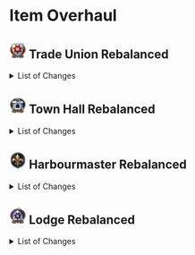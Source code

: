 # Item Overhaul

## <img src="./doc/item_overhaul/trade_union/icon_guildhouse.png" alt="If you are reading this, there is an error." width="30" /> Trade Union Rebalanced

<details><!-- List of Changes-->
<summary>List of Changes</summary>

- <details><!-- Legendary -->
  <summary>Legendary</summary>

  - <details><!-- Aaden Issack, World-Famous Enbesan Chef -->
    <summary><img src="./doc/job_adertisements/enbesa/icon_enbesan_cook_3b.png" alt="If you are reading this, there is an error." width="20" /> Aaden Issack, World-Famous Enbesan Chef</summary>
      <img src="./doc/item_overhaul/trade_union/aaden.png" alt="If you are reading this, there is an error." />
      <img src="./doc/item_overhaul/trade_union/banquet.png" alt="If you are reading this, there is an error." />
      <img src="./doc/item_overhaul/trade_union/cook.png" alt="If you are reading this, there is an error." />
    </details>

  - <details><!-- Aesop, the Fabled Storyteller -->
    <summary><img src="./doc/job_adertisements/enbesa/icon_keeper_of_tradition_1.png" alt="If you are reading this, there is an error." width="20" /> Aesop, the Fabled Storyteller</summary>
      <img src="./doc/item_overhaul/trade_union/aesop.png" alt="If you are reading this, there is an error." />
      <img src="./doc/item_overhaul/trade_union/elder.png" alt="If you are reading this, there is an error." />
    </details>

  - <details><!-- Amadi Ilga, Ketema's Chief Civil Engineer -->
    <summary><img src="./doc/job_adertisements/enbesa/icon_adventurer_700.png" alt="If you are reading this, there is an error." width="20" /> Amadi Ilga, Ketema's Chief Civil Engineer</summary>
      <img src="./doc/item_overhaul/trade_union/amadi.png" alt="If you are reading this, there is an error." />
      <img src="./doc/item_overhaul/trade_union/embroidress.png" alt="If you are reading this, there is an error." />
    </details>

  - <details><!-- Kaldi, Infuser Of Teas -->
    <summary><img src="./doc/job_adertisements/residence/icon_herder_3a.png" alt="If you are reading this, there is an error." width="20" /> Kaldi, Infuser Of Teas</summary>
      <img src="./doc/item_overhaul/trade_union/kaldi.png" alt="If you are reading this, there is an error." />
      <img src="./doc/item_overhaul/trade_union/shayi.png" alt="If you are reading this, there is an error." />
      <img src="./doc/item_overhaul/trade_union/drink_seller.png" alt="If you are reading this, there is an error." />
    </details>

  - <details><!-- Angela "Meg" Iver, The Polyvalent -->
    <summary><img src="./doc/job_adertisements/infrastructure/icon_craftsman_maciver.png" alt="If you are reading this, there is an error." width="20" /> Angela "Meg" Iver, The Polyvalent</summary>
      <img src="./doc/item_overhaul/trade_union/angela.png" alt="If you are reading this, there is an error." />
      <img src="./doc/item_overhaul/trade_union/whizz.png" alt="If you are reading this, there is an error." />
      <img src="./doc/item_overhaul/trade_union/electrical.png" alt="If you are reading this, there is an error." />
      <img src="./doc/item_overhaul/trade_union/magnetist.png" alt="If you are reading this, there is an error." />
    </details>

  - <details><!-- Belinda San Pedro, Head of Arcade Acquisitions -->
    <summary><img src="./doc/job_adertisements/infrastructure/icon_specialist_mall_01.png" alt="If you are reading this, there is an error." width="20" /> Belinda San Pedro, Head of Arcade Acquisitions</summary>
      <img src="./doc/item_overhaul/trade_union/belinda.png" alt="If you are reading this, there is an error." />
      <img src="./doc/item_overhaul/trade_union/dresser.png" alt="If you are reading this, there is an error." />
      <img src="./doc/item_overhaul/trade_union/greeter.png" alt="If you are reading this, there is an error." />
    </details>

  - <details><!-- Brother Hilarius, Purveyor of Monastic Mixtures -->
    <summary><img src="./doc/job_adertisements/drink/icon_priest_uncommon.png" alt="If you are reading this, there is an error." width="20" /> Brother Hilarius, Purveyor of Monastic Mixtures</summary>
      <img src="./doc/item_overhaul/trade_union/hilarius.png" alt="If you are reading this, there is an error." />
      <img src="./doc/item_overhaul/trade_union/bill.png" alt="If you are reading this, there is an error." />
      <img src="./doc/item_overhaul/trade_union/brewer.png" alt="If you are reading this, there is an error." />
    </details>

  - <details><!-- Schnapps Distillery Items -->
    <summary><img src="./doc/item_overhaul/trade_union/icon_schnapps_3.png" alt="If you are reading this, there is an error." width="20" /> Schnapps Distillery Items</summary>
      <img src="./doc/item_overhaul/trade_union/lewis.png" alt="If you are reading this, there is an error." />
      <img src="./doc/item_overhaul/trade_union/distiller.png" alt="If you are reading this, there is an error." />
      <img src="./doc/item_overhaul/trade_union/moonshiner.png" alt="If you are reading this, there is an error." />
    </details>

  - <details><!-- Bruno Ironbright, Engineering Giant -->
    <summary><img src="./doc/job_adertisements/consumer/icon_well_dressed_205.png" alt="If you are reading this, there is an error." width="20" /> Bruno Ironbright, Engineering Giant</summary>
      <img src="./doc/item_overhaul/trade_union/bruno.png" alt="If you are reading this, there is an error." />
      <img src="./doc/item_overhaul/trade_union/dario.png" alt="If you are reading this, there is an error." />
      <img src="./doc/item_overhaul/trade_union/susannah.png" alt="If you are reading this, there is an error." />
      <img src="./doc/item_overhaul/trade_union/engineer.png" alt="If you are reading this, there is an error." />
      <img src="./doc/item_overhaul/trade_union/machinist.png" alt="If you are reading this, there is an error." />
    </details>

  - <details><!-- Bumm Brimmell, the Original Dandy -->
    <summary><img src="./doc/job_adertisements/cloth/icon_tailor_3.png" alt="If you are reading this, there is an error." width="20" /> Bumm Brimmell, the Original Dandy</summary>
      <img src="./doc/item_overhaul/trade_union/bumm.png" alt="If you are reading this, there is an error." />
      <img src="./doc/item_overhaul/trade_union/paul.png" alt="If you are reading this, there is an error." />
      <img src="./doc/item_overhaul/trade_union/bespoke.png" alt="If you are reading this, there is an error." />
    </details>

  - <details><!-- Calla Lily, Of The Desert Bloom -->
    <summary><img src="./doc/job_adertisements/enbesa/icon_horticulturist_2.png" alt="If you are reading this, there is an error." width="20" /> Calla Lily, Of The Desert Bloom</summary>

      The Apiary is now included as default in "**All Enbesan Crop Farms**".
      <img src="./doc/item_overhaul/trade_union/calla.png" alt="If you are reading this, there is an error." />
      <img src="./doc/item_overhaul/trade_union/yebeba.png" alt="If you are reading this, there is an error." />
      <img src="./doc/item_overhaul/trade_union/mosquito.png" alt="If you are reading this, there is an error." />
      <img src="./doc/item_overhaul/trade_union/birdhouse.png" alt="If you are reading this, there is an error." />
    </details>

  - <details><!-- Cosmo Castelli, Agronomic Trailblazer -->
    <summary><img src="./doc/job_adertisements/agriculture/icon_well_dressed_107.png" alt="If you are reading this, there is an error." width="20" /> Cosmo Castelli, Agronomic Trailblazer</summary>
      <img src="./doc/item_overhaul/trade_union/cosmo.png" alt="If you are reading this, there is an error." />
      <img src="./doc/item_overhaul/trade_union/yvonne.png" alt="If you are reading this, there is an error." />
      <img src="./doc/item_overhaul/trade_union/planter.png" alt="If you are reading this, there is an error." />
      <img src="./doc/item_overhaul/trade_union/grower.png" alt="If you are reading this, there is an error." />
      <img src="./doc/item_overhaul/trade_union/crooper.png" alt="If you are reading this, there is an error." />

    The following items will be removed.

      <img src="./doc/item_overhaul/trade_union/farm_items_ow.png" alt="If you are reading this, there is an error." />
    </details>

  - <details><!-- Cristobal Taffeta, The Trendsetter -->
    <summary><img src="./doc/job_adertisements/cloth/icon_teacher_515.png" alt="If you are reading this, there is an error." width="20" /> Cristobal Taffeta, The Trendsetter</summary>
      <img src="./doc/item_overhaul/trade_union/cristobal.png" alt="If you are reading this, there is an error." />
      <img src="./doc/item_overhaul/trade_union/mariana.png" alt="If you are reading this, there is an error." />
      <img src="./doc/item_overhaul/trade_union/milliner.png" alt="If you are reading this, there is an error." />

      When a population consumes Jacob's "**Suits**", "**Work Clothes**" are exchanged for them.
      <img src="./doc/item_overhaul/trade_union/mariana_2.png" alt="If you are reading this, there is an error." />
    </details>

  - <details><!-- Dr. Ali Al-Zahir, the Botanical Director -->
    <summary><img src="./doc/job_adertisements/agriculture/icon_farmer_102_b.png" alt="If you are reading this, there is an error." width="20" /> Dr. Ali Al-Zahir, the Botanical Director</summary>
      <img src="./doc/item_overhaul/trade_union/ali.png" alt="If you are reading this, there is an error." />
      <img src="./doc/item_overhaul/trade_union/brown.png" alt="If you are reading this, there is an error." />
      <img src="./doc/item_overhaul/trade_union/pedologist.png" alt="If you are reading this, there is an error." />
      <img src="./doc/item_overhaul/trade_union/agriculturalist.png" alt="If you are reading this, there is an error." />
      <img src="./doc/item_overhaul/trade_union/harvester.png" alt="If you are reading this, there is an error." />

    The following items will be removed.

      <img src="./doc/item_overhaul/trade_union/farm_items_nw.png" alt="If you are reading this, there is an error." />
    </details>

  - <details><!-- Francois Strindberg, Crown Jeweller -->
    <summary><img src="./doc/job_adertisements/luxus/icon_well_dressed_106.png" alt="If you are reading this, there is an error." width="20" /> Francois Strindberg, Crown Jeweller</summary>
      <img src="./doc/item_overhaul/trade_union/strindberg.png" alt="If you are reading this, there is an error." />
      <img src="./doc/item_overhaul/trade_union/gilbert.png" alt="If you are reading this, there is an error." />
      <img src="./doc/item_overhaul/trade_union/gemologist.png" alt="If you are reading this, there is an error." />
      <img src="./doc/item_overhaul/trade_union/brigthwoman.png" alt="If you are reading this, there is an error." />

    **If Susannah Brightwoman can be researched or purchased, the exta Gold Ore is removed**

    </details>

  - <details><!-- Francois Thorne, The Industrial Reinforcer -->
    <summary><img src="./doc/job_adertisements/material/icon_well_dressed_103.png" alt="If you are reading this, there is an error." width="20" /> Francois Thorne, The Industrial Reinforcer</summary>
      <img src="./doc/item_overhaul/trade_union/thorne.png" alt="If you are reading this, there is an error." />
      <img src="./doc/item_overhaul/trade_union/ferhat.png" alt="If you are reading this, there is an error." />
      <img src="./doc/item_overhaul/trade_union/general.png" alt="If you are reading this, there is an error." />
    </details>

  - <details><!-- Gennaro Garibaldi, Chocolatier by Royal Appointment -->
    <summary><img src="./doc/job_adertisements/food/icon_baker_102.png" alt="If you are reading this, there is an error." width="20" /> Gennaro Garibaldi, Chocolatier by Royal Appointment</summary>
      <img src="./doc/item_overhaul/trade_union/gennaro.png" alt="If you are reading this, there is an error." />
      <img src="./doc/item_overhaul/trade_union/charlotte.png" alt="If you are reading this, there is an error." />
      <img src="./doc/item_overhaul/trade_union/chocolatier.png" alt="If you are reading this, there is an error." />
    </details>

  - <details><!-- Fried Plantain Kitchen Items -->
    <summary><img src="./doc/item_overhaul/trade_union/icon_fried_bananas.png" alt="If you are reading this, there is an error." width="20" /> Fried Plantain Kitchen Items</summary>
      <img src="./doc/item_overhaul/trade_union/icnoyotl.png" alt="If you are reading this, there is an error." />

    These items no longer affect Fried Plantain Kitchen.

      <img src="./doc/item_overhaul/trade_union/no_fried_plantain_items.png" alt="If you are reading this, there is an error." />

    These items now affect Fried Plantain Kitchen.

      <img src="./doc/item_overhaul/trade_union/fried_plantain_items.png" alt="If you are reading this, there is an error." />
    </details>

  - <details><!-- Gerhard Fuchs, of the Patent Eyeglass -->
    <summary><img src="./doc/job_adertisements/consumer/icon_well_dressed_206.png" alt="If you are reading this, there is an error." width="20" /> Gerhard Fuchs, of the Patent Eyeglass</summary>
      <img src="./doc/item_overhaul/trade_union/gerhard.png" alt="If you are reading this, there is an error." />
      <img src="./doc/item_overhaul/trade_union/otto.png" alt="If you are reading this, there is an error." />
    </details>

  - <details><!-- Giorgis, the Eminent Hymnodist -->
    <summary><img src="./doc/job_adertisements/enbesa/icon_keeper_of_tradition_2.png" alt="If you are reading this, there is an error." width="20" /> Giorgis, the Eminent Hymnodist</summary>
      <img src="./doc/item_overhaul/trade_union/giorgis.png" alt="If you are reading this, there is an error." />
    </details>

  - <details><!-- Hans Klein, Old Grandfather Time -->
    <summary><img src="./doc/job_adertisements/luxus/icon_well_dressed_108.png" alt="If you are reading this, there is an error." width="20" /> Hans Klein, Old Grandfather Time</summary>
      <img src="./doc/item_overhaul/trade_union/hans.png" alt="If you are reading this, there is an error." />
      <img src="./doc/item_overhaul/trade_union/chiara.png" alt="If you are reading this, there is an error." />
      <img src="./doc/item_overhaul/trade_union/horologist.png" alt="If you are reading this, there is an error." />
      <img src="./doc/item_overhaul/trade_union/brigthwoman.png" alt="If you are reading this, there is an error." />

    **If Susannah Brightwoman can be researched or purchased, the exta Gold Ore is removed**

    </details>

  - <details><!-- Henri Zanchi, Man of Steel -->
    <summary><img src="./doc/job_adertisements/foundry/icon_well_dressed_111.png" alt="If you are reading this, there is an error." width="20" /> Henri Zanchi, Man of Steel</summary>
      <img src="./doc/item_overhaul/trade_union/henri.png" alt="If you are reading this, there is an error." />
      <img src="./doc/item_overhaul/trade_union/forges.png" alt="If you are reading this, there is an error." />
      <img src="./doc/item_overhaul/trade_union/steelsmith.png" alt="If you are reading this, there is an error." />
    </details>

  - <details><!-- Herve Savonne, Suppressor of Grime -->
    <summary><img src="./doc/job_adertisements/consumer/icon_well_dressed_206.png" alt="If you are reading this, there is an error." width="20" /> Herve Savonne, Suppressor of Grime</summary>
      <img src="./doc/item_overhaul/trade_union/herve.png" alt="If you are reading this, there is an error." />
      <img src="./doc/item_overhaul/trade_union/prunella.png" alt="If you are reading this, there is an error." />
      <img src="./doc/item_overhaul/trade_union/herbal.png" alt="If you are reading this, there is an error." />
    </details>

  - <details><!-- Jörg von Malching, Augur of the Auric -->
    <summary><img src="./doc/job_adertisements/mining/icon_well_dressed_104.png" alt="If you are reading this, there is an error." width="20" /> Jörg von Malching, Augur of the Auric</summary>
      <img src="./doc/item_overhaul/trade_union/joerg.png" alt="If you are reading this, there is an error." />
      <img src="./doc/item_overhaul/trade_union/micaela.png" alt="If you are reading this, there is an error." />
      <img src="./doc/item_overhaul/trade_union/sapper.png" alt="If you are reading this, there is an error." />
    </details>

  - <details><!-- Lady Jane Smythe, Queen of Haute Couture -->
    <summary><img src="./doc/job_adertisements/cloth/icon_normaldress_810.png" alt="If you are reading this, there is an error." width="20" /> Lady Jane Smythe, Queen of Haute Couture</summary>
      <img src="./doc/item_overhaul/trade_union/jane.png" alt="If you are reading this, there is an error." />
      <img src="./doc/item_overhaul/trade_union/lily.png" alt="If you are reading this, there is an error." />
      <img src="./doc/item_overhaul/trade_union/couturier.png" alt="If you are reading this, there is an error." />
      <img src="./doc/item_overhaul/trade_union/franke.png" alt="If you are reading this, there is an error." />
      <img src="./doc/item_overhaul/trade_union/constume.png" alt="If you are reading this, there is an error." />
    </details>

  - <details><!-- Marcel Forcas, Celebrity Chef -->
    <summary><img src="./doc/job_adertisements/food/icon_well_dressed_201.png" alt="If you are reading this, there is an error." width="20" /> Marcel Forcas, Celebrity Chef</summary>
      <img src="./doc/item_overhaul/trade_union/marcel.png" alt="If you are reading this, there is an error." />
      <img src="./doc/item_overhaul/trade_union/archivist.png" alt="If you are reading this, there is an error." />
    </details>

  - <details><!-- Marco de la Mocha, Crusher of Beans -->
    <summary><img src="./doc/job_adertisements/drink/icon_curator_702.png" alt="If you are reading this, there is an error." width="20" /> Marco de la Mocha, Crusher of Beans</summary>
      <img src="./doc/item_overhaul/trade_union/marco.png" alt="If you are reading this, there is an error." />
      <img src="./doc/item_overhaul/trade_union/cecilia.png" alt="If you are reading this, there is an error." />
      <img src="./doc/item_overhaul/trade_union/sommelier.png" alt="If you are reading this, there is an error." />
    </details>

  - <details><!-- Marie-Antoine, Patissier Royale -->
    <summary><img src="./doc/job_adertisements/food/icon_baker_102.png" alt="If you are reading this, there is an error." width="20" /> Marie-Antoine, Patissier Royale</summary>
      <img src="./doc/item_overhaul/trade_union/marie.png" alt="If you are reading this, there is an error." />
      <img src="./doc/item_overhaul/trade_union/patrice.png" alt="If you are reading this, there is an error." />
      <img src="./doc/item_overhaul/trade_union/fine.png" alt="If you are reading this, there is an error." />
    </details>

  - <details><!-- Mark van der Mark, Breeder of Shepherd Dogs -->
    <summary><img src="./doc/job_adertisements/agriculture/icon_normal_dressed_207.png" alt="If you are reading this, there is an error." width="20" /> Mark van der Mark, Breeder of Shepherd Dogs</summary>
      <img src="./doc/item_overhaul/trade_union/mark.png" alt="If you are reading this, there is an error." />
      <img src="./doc/item_overhaul/trade_union/rodrigo.png" alt="If you are reading this, there is an error." />
      <img src="./doc/item_overhaul/trade_union/livestock.png" alt="If you are reading this, there is an error." />
      <img src="./doc/item_overhaul/trade_union/herdsman.png" alt="If you are reading this, there is an error." />
      <img src="./doc/item_overhaul/trade_union/savannah.png" alt="If you are reading this, there is an error." />
    </details>

  - <details><!-- Maxime Graves, Delicatesseur Extraordinaire -->
    <summary><img src="./doc/job_adertisements/food/icon_baker_102.png" alt="If you are reading this, there is an error." width="20" /> Maxime Graves, Delicatesseur Extraordinaire</summary>
      <img src="./doc/item_overhaul/trade_union/maxime.png" alt="If you are reading this, there is an error." />

      If "Cattle need to be butchered is active, "**Cattle**" is processed instead of "**Beef**"" and instead of "**Goulash**","**Beef**" is granted as bonus .

      <img src="./doc/item_overhaul/trade_union/maxime_2.png" alt="If you are reading this, there is an error." />
      <img src="./doc/item_overhaul/trade_union/chantelle.png" alt="If you are reading this, there is an error." />
      <img src="./doc/item_overhaul/trade_union/charcutier.png" alt="If you are reading this, there is an error." />
    </details>

  - <details><!-- Mrs. Mayson, The Very Good Housekeeper -->
    <summary><img src="./doc/job_adertisements/food/icon_well_dressed_401.png" alt="If you are reading this, there is an error." width="20" /> Mrs. Mayson, The Very Good Housekeeper</summary>
      <img src="./doc/item_overhaul/trade_union/mayson.png" alt="If you are reading this, there is an error." />
      <img src="./doc/item_overhaul/trade_union/michel.png" alt="If you are reading this, there is an error." />

      When a population consumes Jacob's "**Sardines**", "**Canned Food**" is exchanged for it.
      <img src="./doc/item_overhaul/trade_union/michel_2.png" alt="If you are reading this, there is an error." />
    </details>

  - <details><!-- Prof. Ram Devi, The Bundle of Energy -->
    <summary><img src="./doc/job_adertisements/consumer/icon_normal_dressed_102.png" alt="If you are reading this, there is an error." width="20" /> Prof. Ram Devi, The Bundle of Energy</summary>
      <img src="./doc/item_overhaul/trade_union/devi.png" alt="If you are reading this, there is an error." />
      <img src="./doc/item_overhaul/trade_union/johan.png" alt="If you are reading this, there is an error." />
      <img src="./doc/item_overhaul/trade_union/science.png" alt="If you are reading this, there is an error." />
      <img src="./doc/item_overhaul/trade_union/physicist.png" alt="If you are reading this, there is an error." />
    </details>

  - <details><!-- Seraphim Papadikas, The Window Dresser -->
    <summary><img src="./doc/job_adertisements/material/icon_well_dressed_107.png" alt="If you are reading this, there is an error." width="20" /> Seraphim Papadikas, The Window Dresser</summary>
      <img src="./doc/item_overhaul/trade_union/seraphim.png" alt="If you are reading this, there is an error." />
      <img src="./doc/item_overhaul/trade_union/morris.png" alt="If you are reading this, there is an error." />

    **If "Woodworking" ist activ, Morris will grant Timber instead of Wood**
    </details>

  - <details><!-- Steven MacLeod, Geological Surveyor -->
    <summary><img src="./doc/job_adertisements/mining/icon_well_dressed_204.png" alt="If you are reading this, there is an error." width="20" /> Steven MacLeod, Geological Surveyor</summary>
      <img src="./doc/item_overhaul/trade_union/steven.png" alt="If you are reading this, there is an error." />
      <img src="./doc/item_overhaul/trade_union/grigor.png" alt="If you are reading this, there is an error." />
      <img src="./doc/item_overhaul/trade_union/foreman.png" alt="If you are reading this, there is an error." />
      <img src="./doc/item_overhaul/trade_union/mineralogist.png" alt="If you are reading this, there is an error." />
      <img src="./doc/item_overhaul/trade_union/quarryman.png" alt="If you are reading this, there is an error." />
      <img src="./doc/item_overhaul/trade_union/driller.png" alt="If you are reading this, there is an error." />
      <img src="./doc/item_overhaul/trade_union/sandra.png" alt="If you are reading this, there is an error." />
      <img src="./doc/item_overhaul/trade_union/martha.png" alt="If you are reading this, there is an error." />
    </details>

  - <details><!-- Susannah Brightwoman, A Glimmer In The Darkness -->
    <summary><img src="./doc/item_overhaul/trade_union/icon_coffee_specialist_800.png" alt="If you are reading this, there is an error." width="20" /> Susannah Brightwoman, A Glimmer In The Darkness</summary>
      <img src="./doc/item_overhaul/trade_union/brigthwoman.png" alt="If you are reading this, there is an error." />

    **If Susannah Brightwoman can be researched or purchased, the exta Gold Ore is removed**

    </details>

  - <details><!-- Tlayolotl Savor, King of the Corn -->
    <summary><img src="./doc/job_adertisements/food/icon_entertainer_508.png" alt="If you are reading this, there is an error." width="20" /> Tlayolotl Savor, King of the Corn</summary>
      <img src="./doc/item_overhaul/trade_union/tlayolotl.png" alt="If you are reading this, there is an error." />
      <img src="./doc/item_overhaul/trade_union/kantyi.png" alt="If you are reading this, there is an error." />
      <img src="./doc/item_overhaul/trade_union/mole.png" alt="If you are reading this, there is an error." />
    </details>

  - <details><!-- Ursula Green, Guardian of the Forests -->
    <summary><img src="./doc/job_adertisements/forestry/icon_hunter_300.png" alt="If you are reading this, there is an error." width="20" /> Ursula Green, Guardian of the Forests</summary>
      <img src="./doc/item_overhaul/trade_union/ursula.png" alt="If you are reading this, there is an error." />
      <img src="./doc/item_overhaul/trade_union/rodriguez.png" alt="If you are reading this, there is an error." />
      <img src="./doc/item_overhaul/trade_union/ranger.png" alt="If you are reading this, there is an error." />
      <img src="./doc/item_overhaul/trade_union/saw3.png" alt="If you are reading this, there is an error." />
      <img src="./doc/item_overhaul/trade_union/saw2.png" alt="If you are reading this, there is an error." />
      <img src="./doc/item_overhaul/trade_union/saw1.png" alt="If you are reading this, there is an error." />
      <img src="./doc/item_overhaul/trade_union/trap3.png" alt="If you are reading this, there is an error." />
      <img src="./doc/item_overhaul/trade_union/trap2.png" alt="If you are reading this, there is an error." />
      <img src="./doc/item_overhaul/trade_union/trap1.png" alt="If you are reading this, there is an error." />

      The following items will be removed from the game.
      <img src="./doc/item_overhaul/trade_union/tools.png" alt="If you are reading this, there is an error." />

      I deliberately did not transfer the oil press to the other items, I think it no longer fits into the new concept and has enough bonuses from other items.
    </details>

  - <details><!-- Victor Perfecto, Cigar Daddy -->
    <summary><img src="./doc/job_adertisements/consumer/icon_torcedor_512.png" alt="If you are reading this, there is an error." width="20" /> Victor Perfecto, Cigar Daddy</summary>
      <img src="./doc/item_overhaul/trade_union/victor.png" alt="If you are reading this, there is an error." />
      <img src="./doc/item_overhaul/trade_union/lucia.png" alt="If you are reading this, there is an error." />
    </details>

  - <details><!-- Extremely Loud Bell -->
    <summary><img src="./doc/item_overhaul/trade_union/icon_factory_bell_2.png" alt="If you are reading this, there is an error." width="20" /> Extremely Loud Bell</summary>

    **Can no longer be identified in the research institute, but can now be obtained via rescue missions and the World Fair.**
  
    **If it has already been identified, the research costs have been greatly increased and the time can no longer be reduced.**
  
    **They now belong to an ExclusiveGroup. You can therefore no longer socket them together with other bell items in the same building.**
  
      <img src="./doc/item_overhaul/trade_union/bell4.png" alt="If you are reading this, there is an error." />
    </details>


  - <details><!-- Optimised Automatic Loom -->
    <summary><img src="./doc/item_overhaul/trade_union/icon_loom_2.png" alt="If you are reading this, there is an error." width="20" /> Optimised Automatic Loom </summary

    **Can no longer be identified in the research institute, but can now be obtained via rescue missions and the World Fair.**
  
    **If it has already been identified, the research costs have been greatly increased and the time can no longer be reduced.**
  

      <img src="./doc/item_overhaul/trade_union/loom4.png" alt="If you are reading this, there is an error." />
    </details>

  - <details><!-- Miraculous Steel Plough -->
    <summary><img src="./doc/item_overhaul/trade_union/icon_plough_1.png" alt="If you are reading this, there is an error." width="20" /> Miraculous Steel Plough</summary>

    **Can no longer be identified in the research institute, but can now be obtained via rescue missions and the World Fair.**
  
    **If it has already been identified, the research costs have been greatly increased and the time can no longer be reduced.**
  

      <img src="./doc/item_overhaul/trade_union/plough4.png" alt="If you are reading this, there is an error." />
    </details>

  - <details><!-- A Remedy -->
    <summary><img src="./doc/item_overhaul/trade_union/icon_bottle.png" alt="If you are reading this, there is an error." width="20" /> A Remedy</summary>

    **The research time can no longer be shortened, and each research costs more points. Can now also be obtained via rescue missions and the World Fair.**

      <img src="./doc/item_overhaul/trade_union/supplement4.png" alt="If you are reading this, there is an error." />
    </details>

  - <details><!-- Spice Master -->
    <summary><img src="./doc/job_adertisements/enbesa/icon_plants_adept_1.png" alt="If you are reading this, there is an error." width="20" /> Spice Master</summary>
      <img src="./doc/item_overhaul/trade_union/spice.png" alt="If you are reading this, there is an error." />

    **The fertility for spices is added to the "Mosquito Net".**

      <img src="./doc/item_overhaul/trade_union/mosquito_2.png" alt="If you are reading this, there is an error." />
    </details>

  - <details><!-- Wahenoor, the Paper Mill Pro -->
    <summary><img src="./doc/job_adertisements/enbesa/icon_water_use_expert_1.png" alt="If you are reading this, there is an error." width="20" /> Wahenoor, the Paper Mill Pro</summary>
      <img src="./doc/item_overhaul/trade_union/wahenoor.png" alt="If you are reading this, there is an error." />
    </details>

  - <details><!-- Sluggish Surge-Wheel -->
    <summary><img src="./doc/item_overhaul/trade_union/item_pelton_wheel.png" alt="If you are reading this, there is an error." width="20" /> Sluggish Surge-Wheel</summary>
      <img src="./doc/item_overhaul/trade_union/wheel2.png" alt="If you are reading this, there is an error." />
      <img src="./doc/item_overhaul/trade_union/wheel1.png" alt="If you are reading this, there is an error." />
      <img src="./doc/item_overhaul/trade_union/gate3.png" alt="If you are reading this, there is an error." />
      <img src="./doc/item_overhaul/trade_union/gate2.png" alt="If you are reading this, there is an error." />
      <img src="./doc/item_overhaul/trade_union/gate1.png" alt="If you are reading this, there is an error." />
    </details>

  </details>

- <details><!-- Epic -->
  <summary>Epic</summary>

  - <details><!-- Marie-Louise Careme, Chef de Cuisine -->
    <summary><img src="./doc/job_adertisements/infrastructure/icon_specialist_chef_1.png" alt="If you are reading this, there is an error." width="20" /> Marie-Louise Careme, Chef de Cuisine</summary>
      <img src="./doc/item_overhaul/trade_union/careme.png" alt="If you are reading this, there is an error." />
      <img src="./doc/item_overhaul/trade_union/sous.png" alt="If you are reading this, there is an error." />
      <img src="./doc/item_overhaul/trade_union/entremetier.png" alt="If you are reading this, there is an error." />
    </details>

  - <details><!-- Magan, the Master Craftsman -->
    <summary><img src="./doc/job_adertisements/enbesa/icon_traditional_handcraft_3b.png" alt="If you are reading this, there is an error." width="20" /> Magan, the Master Craftsman</summary>
      <img src="./doc/item_overhaul/trade_union/magan.png" alt="If you are reading this, there is an error." />
      <img src="./doc/item_overhaul/trade_union/careful.png" alt="If you are reading this, there is an error." />
    </details>

- <details><!-- Rare -->
  <summary>Rare</summary>

  - <details><!-- Enbesan Bishop -->
    <summary><img src="./doc/job_adertisements/enbesa/icon_ewahedo_faith_2.png" alt="If you are reading this, there is an error." width="20" /> Enbesan Bishop</summary>
      <img src="./doc/item_overhaul/trade_union/bishop.png" alt="If you are reading this, there is an error." />
    </details>

  </details>

- <details><!-- Crafting -->
  <summary>Crafting</summary>

  - <details><!-- The "Country Bumpkin" Cigar Roller -->
    <summary><img src="./doc/item_overhaul/trade_union/icon_cigars_roller.png" alt="If you are reading this, there is an error." width="20" /> The "Country Bumpkin" Cigar Roller</summary>
  
    **The following items will be removed.**
  
      <img src="./doc/item_overhaul/trade_union/cigar.png" alt="If you are reading this, there is an error." />
    </details>

  - <details><!-- Golden Harvester From The Future -->
    <summary><img src="./doc/item_overhaul/trade_union/icon_electric_potato_harvester.png" alt="If you are reading this, there is an error." width="20" /> Golden Harvester From The Future</summary>
  
    **The following items will be removed.**
  
      <img src="./doc/item_overhaul/trade_union/harvester.png" alt="If you are reading this, there is an error." />
    </details>

  - <details><!-- Generators -->
    <summary><img src="./doc/item_overhaul/trade_union/icon_handmade_generator_3.png" alt="If you are reading this, there is an error." width="20" /> Generators</summary>
    **The following items will be removed.**
  
      <img src="./doc/item_overhaul/trade_union/generators.png" alt="If you are reading this, there is an error." />
    </details>

  - <details><!-- Cola Mola Wola Machine -->
    <summary><img src="./doc/item_overhaul/trade_union/icon_cola_mola_machine.png" alt="If you are reading this, there is an error." width="20" /> Cola Mola Wola Machine</summary>
      <img src="./doc/item_overhaul/trade_union/softdrink.png" alt="If you are reading this, there is an error." />
    </details>

  - <details><!-- Robots -->
    <summary><img src="./doc/item_overhaul/trade_union/icon_automaton_3.png" alt="If you are reading this, there is an error." width="20" /> Robots</summary>
      <img src="./doc/item_overhaul/trade_union/robot3.png" alt="If you are reading this, there is an error." />
      <img src="./doc/item_overhaul/trade_union/robot2.png" alt="If you are reading this, there is an error." />
      <img src="./doc/item_overhaul/trade_union/robot1.png" alt="If you are reading this, there is an error." />
    </details>

  - <details><!-- Extractors -->
    <summary><img src="./doc/item_overhaul/trade_union/icon_ore_finder_1.png" alt="If you are reading this, there is an error." width="20" /> Extractors</summary>
      <img src="./doc/item_overhaul/trade_union/extractor3.png" alt="If you are reading this, there is an error." />
      <img src="./doc/item_overhaul/trade_union/extractor2.png" alt="If you are reading this, there is an error." />
      <img src="./doc/item_overhaul/trade_union/extractor1.png" alt="If you are reading this, there is an error." />
    </details>

  - <details><!-- Suckers -->
    <summary><img src="./doc/item_overhaul/trade_union/icon_oil_extractor_1.png" alt="If you are reading this, there is an error." width="20" /> Suckers</summary>
      <img src="./doc/item_overhaul/trade_union/pump3.png" alt="If you are reading this, there is an error." />
      <img src="./doc/item_overhaul/trade_union/pump2.png" alt="If you are reading this, there is an error." />
      <img src="./doc/item_overhaul/trade_union/pump1.png" alt="If you are reading this, there is an error." />
    </details>

  </details>

- <details><!-- Item Groups -->
  <summary>Item Groups</summary>>

  - <details><!-- Leather Tools -->
    <summary><img src="./doc/item_overhaul/trade_union/icon_leather_knives.png" alt="If you are reading this, there is an error." width="20" /> Leather Tools</summary>

      <img src="./doc/item_overhaul/trade_union/leather_tool3.png" alt="If you are reading this, there is an error." />
      <img src="./doc/item_overhaul/trade_union/leather_tool2.png" alt="If you are reading this, there is an error." />
      <img src="./doc/item_overhaul/trade_union/leather_tool1.png" alt="If you are reading this, there is an error." />

    The following items no longer affect the Ball Manufactory

      <img src="./doc/item_overhaul/trade_union/fusing_machine.png" alt="If you are reading this, there is an error." />
    </details>

  - <details><!-- Bells -->
    <summary><img src="./doc/item_overhaul/trade_union/icon_factory_bell_3.png" alt="If you are reading this, there is an error." width="20" /> Bells</summary>

    **They now belong to an ExclusiveGroup. You can therefore no longer socket them together in the same building.**

      <img src="./doc/item_overhaul/trade_union/bell3.png" alt="If you are reading this, there is an error." />
      <img src="./doc/item_overhaul/trade_union/bell2.png" alt="If you are reading this, there is an error." />
      <img src="./doc/item_overhaul/trade_union/bell1.png" alt="If you are reading this, there is an error." />
    </details>

  - <details><!-- Melting Pots -->
    <summary><img src="./doc/item_overhaul/trade_union/icon_calciner_3.png" alt="If you are reading this, there is an error." width="20" /> Melting Pots</summary>
      <img src="./doc/item_overhaul/trade_union/melting3.png" alt="If you are reading this, there is an error." />
      <img src="./doc/item_overhaul/trade_union/melting2.png" alt="If you are reading this, there is an error." />
      <img src="./doc/item_overhaul/trade_union/melting1.png" alt="If you are reading this, there is an error." />
    </details>

  - <details><!-- Planers -->
    <summary><img src="./doc/item_overhaul/trade_union/icon_metall_planer_3.png" alt="If you are reading this, there is an error." width="20" /> Planers</summary>
      <img src="./doc/item_overhaul/trade_union/planner3.png" alt="If you are reading this, there is an error." />
      <img src="./doc/item_overhaul/trade_union/planner2.png" alt="If you are reading this, there is an error." />
      <img src="./doc/item_overhaul/trade_union/planner1.png" alt="If you are reading this, there is an error." />
    </details>

  - <details><!-- Mill Stones -->
    <summary><img src="./doc/item_overhaul/trade_union/icon_millstone_3.png" alt="If you are reading this, there is an error." width="20" /> Mill Stones</summary>
      <img src="./doc/item_overhaul/trade_union/mill3.png" alt="If you are reading this, there is an error." />
      <img src="./doc/item_overhaul/trade_union/mill2.png" alt="If you are reading this, there is an error." />
      <img src="./doc/item_overhaul/trade_union/mill1.png" alt="If you are reading this, there is an error." />
    </details>

  - <details><!-- Thermometers -->
    <summary><img src="./doc/item_overhaul/trade_union/icon_thermometer_3.png" alt="If you are reading this, there is an error." width="20" /> Thermometers</summary>
      <img src="./doc/item_overhaul/trade_union/thermometer3.png" alt="If you are reading this, there is an error." />
      <img src="./doc/item_overhaul/trade_union/thermometer2.png" alt="If you are reading this, there is an error." />
      <img src="./doc/item_overhaul/trade_union/thermometer1.png" alt="If you are reading this, there is an error." />
    </details>

  - <details><!-- Saws -->
    <summary><img src="./doc/item_overhaul/trade_union/icon_dragsaw_3.png" alt="If you are reading this, there is an error." width="20" /> Saws</summary>
      <img src="./doc/item_overhaul/trade_union/saw3_2.png" alt="If you are reading this, there is an error." />
      <img src="./doc/item_overhaul/trade_union/saw2_2.png" alt="If you are reading this, there is an error." />
      <img src="./doc/item_overhaul/trade_union/saw1_2.png" alt="If you are reading this, there is an error." />
    </details>

  - <details><!-- Traps -->
    <summary><img src="./doc/item_overhaul/trade_union/icon_trap_3.png" alt="If you are reading this, there is an error." width="20" /> Traps</summary>
      <img src="./doc/item_overhaul/trade_union/trap3_2.png" alt="If you are reading this, there is an error." />
      <img src="./doc/item_overhaul/trade_union/trap2_2.png" alt="If you are reading this, there is an error." />
    </details>

  - <details><!-- Forest Tools  -->
    <summary><img src="./doc/item_overhaul/trade_union/icon_pruning_material_3.png" alt="If you are reading this, there is an error." width="20" /> Forest Tools</summary>
      <img src="./doc/item_overhaul/trade_union/tool3.png" alt="If you are reading this, there is an error." />
      <img src="./doc/item_overhaul/trade_union/tool2.png" alt="If you are reading this, there is an error." />
      <img src="./doc/item_overhaul/trade_union/tool1.png" alt="If you are reading this, there is an error." />
    </details>

  - <details><!-- Supplements  -->
    <summary><img src="./doc/item_overhaul/trade_union/icon_vitamin_supplement_3.png" alt="If you are reading this, there is an error." width="20" /> Supplements</summary>
      <img src="./doc/item_overhaul/trade_union/supplement3.png" alt="If you are reading this, there is an error." />
      <img src="./doc/item_overhaul/trade_union/supplement2.png" alt="If you are reading this, there is an error." />
      <img src="./doc/item_overhaul/trade_union/supplement1.png" alt="If you are reading this, there is an error." />
    </details>

  - <details><!-- Feed Yards  -->
    <summary><img src="./doc/item_overhaul/trade_union/icon_feedlots_3.png" alt="If you are reading this, there is an error." width="20" /> Feed Yards</summary>
      <img src="./doc/item_overhaul/trade_union/yard3.png" alt="If you are reading this, there is an error." />
      <img src="./doc/item_overhaul/trade_union/yard2.png" alt="If you are reading this, there is an error." />
      <img src="./doc/item_overhaul/trade_union/yard1.png" alt="If you are reading this, there is an error." />
    </details>

  - <details><!-- Slurries  -->
    <summary><img src="./doc/item_overhaul/trade_union/icon_waste_management_3.png" alt="If you are reading this, there is an error." width="20" /> Slurries</summary>
      <img src="./doc/item_overhaul/trade_union/slurry3.png" alt="If you are reading this, there is an error." />
      <img src="./doc/item_overhaul/trade_union/slurry2.png" alt="If you are reading this, there is an error." />
      <img src="./doc/item_overhaul/trade_union/slurry1.png" alt="If you are reading this, there is an error." />
    </details>

  - <details><!-- Drills  -->
    <summary><img src="./doc/item_overhaul/trade_union/icon_drill_3.png" alt="If you are reading this, there is an error." width="20" /> Drills</summary>
      <img src="./doc/item_overhaul/trade_union/drill3.png" alt="If you are reading this, there is an error." />
      <img src="./doc/item_overhaul/trade_union/drill2.png" alt="If you are reading this, there is an error." />
      <img src="./doc/item_overhaul/trade_union/drill1.png" alt="If you are reading this, there is an error." />
    </details>

  - <details><!-- Looms  -->
    <summary><img src="./doc/item_overhaul/trade_union/icon_loom_3.png" alt="If you are reading this, there is an error." width="20" /> Looms</summary>
      <img src="./doc/item_overhaul/trade_union/loom3.png" alt="If you are reading this, there is an error." />
      <img src="./doc/item_overhaul/trade_union/loom2.png" alt="If you are reading this, there is an error." />
    </details>

  - <details><!-- Conveyors  -->
    <summary><img src="./doc/item_overhaul/trade_union/icon_conveyor_3.png" alt="If you are reading this, there is an error." width="20" /> Conveyors</summary>
      <img src="./doc/item_overhaul/trade_union/conveyor3.png" alt="If you are reading this, there is an error." />
      <img src="./doc/item_overhaul/trade_union/conveyor2.png" alt="If you are reading this, there is an error." />
      <img src="./doc/item_overhaul/trade_union/conveyor1.png" alt="If you are reading this, there is an error." />
    </details>

  - <details><!-- Ovens  -->
    <summary><img src="./doc/item_overhaul/trade_union/icon_stove_3.png" alt="If you are reading this, there is an error." width="20" /> Ovens</summary>
      <img src="./doc/item_overhaul/trade_union/oven3.png" alt="If you are reading this, there is an error." />
      <img src="./doc/item_overhaul/trade_union/oven2.png" alt="If you are reading this, there is an error." />
      <img src="./doc/item_overhaul/trade_union/oven1.png" alt="If you are reading this, there is an error." />
    </details>

  - <details><!-- Distillers  -->
    <summary><img src="./doc/item_overhaul/trade_union/icon_brewing_machine_3.png" alt="If you are reading this, there is an error." width="20" /> Distillers</summary>
      <img src="./doc/item_overhaul/trade_union/distiller3.png" alt="If you are reading this, there is an error." />
      <img src="./doc/item_overhaul/trade_union/distiller2.png" alt="If you are reading this, there is an error." />
      <img src="./doc/item_overhaul/trade_union/distiller1.png" alt="If you are reading this, there is an error." />
    </details>

  - <details><!-- Blowers  -->
    <summary><img src="./doc/item_overhaul/trade_union/icon_glass_working_3.png" alt="If you are reading this, there is an error." width="20" /> Blowers</summary>
      <img src="./doc/item_overhaul/trade_union/blower3.png" alt="If you are reading this, there is an error." />
      <img src="./doc/item_overhaul/trade_union/blower2.png" alt="If you are reading this, there is an error." />
      <img src="./doc/item_overhaul/trade_union/blower1.png" alt="If you are reading this, there is an error." />
    </details>

  - <details><!-- Circular Saws  -->
    <summary><img src="./doc/item_overhaul/trade_union/icon_circular_saw_3.png" alt="If you are reading this, there is an error." width="20" /> Circular Saws</summary>
      <img src="./doc/item_overhaul/trade_union/circular3.png" alt="If you are reading this, there is an error." />
      <img src="./doc/item_overhaul/trade_union/circular2.png" alt="If you are reading this, there is an error." />
      <img src="./doc/item_overhaul/trade_union/circular1.png" alt="If you are reading this, there is an error." />
    </details>

  - <details><!-- Moulds  -->
    <summary><img src="./doc/item_overhaul/trade_union/icon_mould_3.png" alt="If you are reading this, there is an error." width="20" /> Moulds</summary>
      <img src="./doc/item_overhaul/trade_union/mould3.png" alt="If you are reading this, there is an error." />
      <img src="./doc/item_overhaul/trade_union/mould2.png" alt="If you are reading this, there is an error." />
    </details>

  - <details><!-- Anarchist Halls -->
    <summary><img src="./doc/item_overhaul/trade_union/icon_mutualism_management_hall.png" alt="If you are reading this, there is an error." width="20" /> Anarchist Halls</summary>

    **Will be removed, can be kept with Imya.**

      <img src="./doc/item_overhaul/trade_union/halls.png" alt="If you are reading this, there is an error." />
    </details>

  - <details><!-- Factory Act -->
    <summary><img src="./doc/item_overhaul/town_hall/icon_book_rare.png" alt="If you are reading this, there is an error." width="20" /> Factory Act</summary>

    - <details><!-- Factory Maintenance -->
      <summary><img src="./doc/item_overhaul/town_hall/icon_book_rare.png" alt="If you are reading this, there is an error." width="20" /> Factory Maintenance</summary>

      **Will be removed, can be kept with Imya.**

        <img src="./doc/item_overhaul/trade_union/maintenance.png" alt="If you are reading this, there is an error." />
      </details>

    - <details><!-- Fire Prevention -->
      <summary><img src="./doc/item_overhaul/town_hall/icon_book_rare.png" alt="If you are reading this, there is an error." width="20" /> Fire Prevention</summary>

      **Will be removed, can be kept with Imya.**

        <img src="./doc/item_overhaul/trade_union/preventation.png" alt="If you are reading this, there is an error." />
      </details>

    </details>

  - <details><!-- Clean Air Act -->
    <summary><img src="./doc/item_overhaul/town_hall/icon_book_rare.png" alt="If you are reading this, there is an error." width="20" /> Clean Air Act</summary>

    - <details><!-- Rentability Adjusted -->
      <summary><img src="./doc/item_overhaul/town_hall/icon_book_rare.png" alt="If you are reading this, there is an error." width="20" /> Rentability Adjusted</summary>
        <img src="./doc/item_overhaul/trade_union/rentability.png" alt="If you are reading this, there is an error." />
      </details>

    - <details><!-- Rentability -->
      <summary><img src="./doc/item_overhaul/town_hall/icon_book_rare.png" alt="If you are reading this, there is an error." width="20" /> Rentability</summary>

      **Is not removed, can be removed with Imya**

        <img src="./doc/item_overhaul/trade_union/rentability_2.png" alt="If you are reading this, there is an error." />
      </details>

    - <details><!-- Pollution Adjusted -->
      <summary><img src="./doc/item_overhaul/town_hall/icon_book_rare.png" alt="If you are reading this, there is an error." width="20" /> Pollution Adjusted</summary>
        <img src="./doc/item_overhaul/trade_union/pollution.png" alt="If you are reading this, there is an error." />
      </details>

    - <details><!-- Pollution -->
      <summary><img src="./doc/item_overhaul/town_hall/icon_book_rare.png" alt="If you are reading this, there is an error." width="20" /> Pollution</summary>

      **Is not removed, can be removed with Imya**

        <img src="./doc/item_overhaul/trade_union/pollution_2.png" alt="If you are reading this, there is an error." />
      </details>

    </details>

  </details>

</details>

## <img src="./doc/item_overhaul/town_hall/icon_townhall.png" alt="If you are reading this, there is an error." width="30" /> Town Hall Rebalanced

<details><!-- List of Changes-->
<summary>List of Changes</summary>

- <details><!-- Legendary -->
  <summary>Legendary</summary>

  - <details><!-- Aaden Issack, World-Famous Enbesan Chef -->
    <summary><img src="./doc/job_adertisements/enbesa/icon_enbesan_cook_3b.png" alt="If you are reading this, there is an error." width="20" /> Aaden Issack, World-Famous Enbesan Chef</summary>
      <img src="./doc/item_overhaul/town_hall/aaden_2.png" alt="If you are reading this, there is an error." />
      <img src="./doc/item_overhaul/town_hall/banquet_2.png" alt="If you are reading this, there is an error." />
    </details>

  - <details><!-- Aesop, the Fabled Storyteller -->
    <summary><img src="./doc/job_adertisements/enbesa/icon_keeper_of_tradition_1.png" alt="If you are reading this, there is an error." width="20" /> Aesop, the Fabled Storyteller</summary>
      <img src="./doc/item_overhaul/town_hall/aesop.png" alt="If you are reading this, there is an error." />
    </details>

  - <details><!-- Amadi Ilga, Ketema's Chief Civil Engineer -->
    <summary><img src="./doc/job_adertisements/enbesa/icon_adventurer_700.png" alt="If you are reading this, there is an error." width="20" /> Amadi Ilga, Ketema's Chief Civil Engineer</summary>
      <img src="./doc/item_overhaul/town_hall/amadi.png" alt="If you are reading this, there is an error." />
    </details>

  - <details><!-- Anne Kenyatta, Special Needs Teacher -->
    <summary><img src="./doc/job_adertisements/puplic/icon_teacher_823.png" alt="If you are reading this, there is an error." width="20" /> Anne Kenyatta, Special Needs Teacher</summary>
      <img src="./doc/item_overhaul/town_hall/kenyatta.png" alt="If you are reading this, there is an error." />
      <img src="./doc/item_overhaul/town_hall/ernest.png" alt="If you are reading this, there is an error." />
      <img src="./doc/item_overhaul/town_hall/headmistress.png" alt="If you are reading this, there is an error." />

      **The following items will be removed.**

      <img src="./doc/item_overhaul/town_hall/subvention.png" alt="If you are reading this, there is an error." />
      <img src="./doc/item_overhaul/town_hall/tuiton.png" alt="If you are reading this, there is an error." />
    </details>

  - <details><!-- Aristelia Bataille, of the "Novelty Store" -->
    <summary><img src="./doc/job_adertisements/residence/icon_well_dressed_402.png" alt="If you are reading this, there is an error." width="20" /> Aristelia Bataille, of the "Novelty Store"</summary>
      <img src="./doc/item_overhaul/town_hall/aristelia.png" alt="If you are reading this, there is an error." />
      <img src="./doc/item_overhaul/town_hall/gordon.png" alt="If you are reading this, there is an error." />
      <img src="./doc/item_overhaul/town_hall/clerk.png" alt="If you are reading this, there is an error." />
      <img src="./doc/item_overhaul/town_hall/peddler.png" alt="If you are reading this, there is an error." />

      **"All marketplaces" are removed from the following items.**

      <img src="./doc/item_overhaul/town_hall/investment.png" alt="If you are reading this, there is an error." />
      <img src="./doc/item_overhaul/town_hall/ursury.png" alt="If you are reading this, there is an error." />
    </details>

  - <details><!-- Chief George Doughty, Smouldering Hero -->
    <summary><img src="./doc/job_adertisements/residence/icon_fireman_105.png" alt="If you are reading this, there is an error." width="20" /> Chief George Doughty, Smouldering Hero</summary>
      <img src="./doc/item_overhaul/town_hall/georg.png" alt="If you are reading this, there is an error." />
      <img src="./doc/item_overhaul/town_hall/nicolas.png" alt="If you are reading this, there is an error." />
      <img src="./doc/item_overhaul/town_hall/mills.png" alt="If you are reading this, there is an error." />
      <img src="./doc/item_overhaul/town_hall/tamer.png" alt="If you are reading this, there is an error." />
      <img src="./doc/item_overhaul/town_hall/veteran.png" alt="If you are reading this, there is an error." />
      <img src="./doc/item_overhaul/town_hall/volunteer.png" alt="If you are reading this, there is an error." />
    </details>

  - <details><!-- Dean, the Dean of Deansville University -->
    <summary><img src="./doc/job_adertisements/residence/icon_dean_2.png" alt="If you are reading this, there is an error." width="20" /> Dean, the Dean of Deansville University</summary>
      <img src="./doc/item_overhaul/town_hall/dean.png" alt="If you are reading this, there is an error." />
      <img src="./doc/item_overhaul/town_hall/djimon.png" alt="If you are reading this, there is an error." />
      <img src="./doc/item_overhaul/town_hall/eshe.png" alt="If you are reading this, there is an error." />
      <img src="./doc/item_overhaul/town_hall/eshe.png" alt="If you are reading this, there is an error." />
    </details>

  - <details><!-- Eduardo Bernal, the Father of Public Relations -->
    <summary><img src="./doc/job_adertisements/residence/icon_well_dressed_111.png" alt="If you are reading this, there is an error." width="20" /> Eduardo Bernal, the Father of Public Relations</summary>
      <img src="./doc/item_overhaul/town_hall/bernal.png" alt="If you are reading this, there is an error." />
      <img src="./doc/item_overhaul/town_hall/garrick.png" alt="If you are reading this, there is an error." />
    </details>

  - <details><!-- Fernando de Faro, Coffee-Lover and All-Round Cad -->
    <summary><img src="./doc/item_overhaul/town_hall/icon_habour_master_700.png" alt="If you are reading this, there is an error." width="20" /> Fernando de Faro, Coffee-Lover and All-Round Cad</summary>

      **Changes are only triggered if Faro cannot be researched or purchased**

      <img src="./doc/item_overhaul/town_hall/faro.png" alt="If you are reading this, there is an error." />
    </details>

  - <details><!-- Franck von Lewenstein, Warmest of Hosts -->
    <summary><img src="./doc/job_adertisements/residence/icon_well_dressed_201.png" alt="If you are reading this, there is an error." width="20" /> Franck von Lewenstein, Warmest of Hosts</summary>
      <img src="./doc/item_overhaul/town_hall/lewenstein.png" alt="If you are reading this, there is an error." />
      <img src="./doc/item_overhaul/town_hall/mertens.png" alt="If you are reading this, there is an error." />
      <img src="./doc/item_overhaul/town_hall/innkeeper.png" alt="If you are reading this, there is an error." />
      <img src="./doc/item_overhaul/town_hall/puplican.png" alt="If you are reading this, there is an error." />

      **"Pup" are removed from the following items.**

      <img src="./doc/item_overhaul/town_hall/opening_authorization.png" alt="If you are reading this, there is an error." />
      <img src="./doc/item_overhaul/town_hall/curfew.png" alt="If you are reading this, there is an error." />
      <img src="./doc/item_overhaul/town_hall/wibble_soc_tarot.png" alt="If you are reading this, there is an error." />
      <img src="./doc/item_overhaul/town_hall/billiard.png" alt="If you are reading this, there is an error." />
    </details>

  - <details><!-- Jakob Sokow, The Charitable Banker -->
    <summary><img src="./doc/job_adertisements/residence/icon_well_dressed_110.png" alt="If you are reading this, there is an error." width="20" /> Jakob Sokow, The Charitable Banker</summary>
      <img src="./doc/item_overhaul/town_hall/sokow.png" alt="If you are reading this, there is an error." />
      <img src="./doc/item_overhaul/town_hall/eduardo.png" alt="If you are reading this, there is an error." />
      <img src="./doc/item_overhaul/town_hall/postal.png" alt="If you are reading this, there is an error." />
      <img src="./doc/item_overhaul/town_hall/banker.png" alt="If you are reading this, there is an error." />

      **"Bank" are removed from the following items.**

      <img src="./doc/item_overhaul/town_hall/investment.png" alt="If you are reading this, there is an error." />
      <img src="./doc/item_overhaul/town_hall/ursury.png" alt="If you are reading this, there is an error." />
    </details>

  - <details><!-- Joseph Beaumont, Historic Society Founder -->
    <summary><img src="./doc/job_adertisements/residence/icon_well_dressed_103.png" alt="If you are reading this, there is an error." width="20" /> Joseph Beaumont, Historic Society Founder</summary>
      <img src="./doc/item_overhaul/town_hall/beaumont.png" alt="If you are reading this, there is an error." />
      <img src="./doc/item_overhaul/town_hall/miles.png" alt="If you are reading this, there is an error." />
      <img src="./doc/item_overhaul/town_hall/steward.png" alt="If you are reading this, there is an error." />

      **"Members Club" are removed from the following items.**

      <img src="./doc/item_overhaul/town_hall/symposiums.png" alt="If you are reading this, there is an error." />
      <img src="./doc/item_overhaul/town_hall/budget.png" alt="If you are reading this, there is an error." />
      <img src="./doc/item_overhaul/town_hall/billiard.png" alt="If you are reading this, there is an error." />
    </details>

  - <details><!-- Kaldi, Infuser Of Teas -->
    <summary><img src="./doc/job_adertisements/residence/icon_herder_3a.png" alt="If you are reading this, there is an error." width="20" /> Kaldi, Infuser Of Teas</summary>
      <img src="./doc/item_overhaul/town_hall/kaldi_2.png" alt="If you are reading this, there is an error." />
      <img src="./doc/item_overhaul/town_hall/fashion_2.png" alt="If you are reading this, there is an error." />
      <img src="./doc/item_overhaul/town_hall/shayi_2.png" alt="If you are reading this, there is an error." />
      <img src="./doc/item_overhaul/town_hall/drink_seller.png" alt="If you are reading this, there is an error." />
    </details>

  - <details><!-- Louis P. Hecate, Arm-Puncturing Pioneer -->
    <summary><img src="./doc/job_adertisements/residence/icon_well_dressed_109.png" alt="If you are reading this, there is an error." width="20" /> Louis P. Hecate, Arm-Puncturing Pioneer</summary>
      <img src="./doc/item_overhaul/town_hall/hecate.png" alt="If you are reading this, there is an error." />
      <img src="./doc/item_overhaul/town_hall/slim.png" alt="If you are reading this, there is an error." />
      <img src="./doc/item_overhaul/town_hall/salvador.png" alt="If you are reading this, there is an error." />
      <img src="./doc/item_overhaul/town_hall/physician.png" alt="If you are reading this, there is an error." />
      <img src="./doc/item_overhaul/town_hall/nurse.png" alt="If you are reading this, there is an error." />
      <img src="./doc/item_overhaul/town_hall/doctor.png" alt="If you are reading this, there is an error." />
    </details>

  - <details><!-- Mulatu, the Musical Maestro -->
    <summary><img src="./doc/job_adertisements/enbesa/icon_keeper_of_tradition_3.png" alt="If you are reading this, there is an error." width="20" /> Mulatu, the Musical Maestro</summary>
      <img src="./doc/item_overhaul/town_hall/mulatu.png" alt="If you are reading this, there is an error." />
      <img src="./doc/item_overhaul/town_hall/drum2_1.png" alt="If you are reading this, there is an error." />
      <img src="./doc/item_overhaul/town_hall/drum1_1.png" alt="If you are reading this, there is an error." />
      <img src="./doc/item_overhaul/town_hall/krar.png" alt="If you are reading this, there is an error." />
    </details>

  - <details><!-- Patriarch Matteos X -->
    <summary><img src="./doc/job_adertisements/enbesa/icon_ewahedo_faith_3.png" alt="If you are reading this, there is an error." width="20" /> Patriarch Matteos X</summary>
      <img src="./doc/item_overhaul/town_hall/matteos.png" alt="If you are reading this, there is an error." />
      <img src="./doc/item_overhaul/town_hall/bishop.png" alt="If you are reading this, there is an error." />
      <img src="./doc/item_overhaul/town_hall/dekama.png" alt="If you are reading this, there is an error." />

      **"Monastery" are removed from the following items.**

      <img src="./doc/item_overhaul/town_hall/drum2.png" alt="If you are reading this, there is an error." />
      <img src="./doc/item_overhaul/town_hall/drum1.png" alt="If you are reading this, there is an error." />

      **If neither "Musicians' court" nor "monastery" is on the "Hollow-Tree Drum", the item is removed**
    </details>

  - <details><!-- Pietro Jonah Proud, The Philosopher of the Public Good -->
    <summary><img src="./doc/job_adertisements/residence/icon_anarchist_proud.png" alt="If you are reading this, there is an error." width="20" /> Pietro Jonah Proud, The Philosopher of the Public Good</summary>
      <img src="./doc/item_overhaul/town_hall/pietro.png" alt="If you are reading this, there is an error." />
    </details>

  - <details><!-- Pope Lucius I, "The Rejuvenator" -->
    <summary><img src="./doc/job_adertisements/residence/icon_priest_epic.png" alt="If you are reading this, there is an error." width="20" /> Pope Lucius I, "The Rejuvenator"</summary>
      <img src="./doc/item_overhaul/town_hall/lucius.png" alt="If you are reading this, there is an error." />
      <img src="./doc/item_overhaul/town_hall/archibald.png" alt="If you are reading this, there is an error." />
      <img src="./doc/item_overhaul/town_hall/bishopess.png" alt="If you are reading this, there is an error." />
      <img src="./doc/item_overhaul/town_hall/priest.png" alt="If you are reading this, there is an error." />
      <img src="./doc/item_overhaul/town_hall/abbe.png" alt="If you are reading this, there is an error." />

      **The following items will be removed.**

      <img src="./doc/item_overhaul/town_hall/taxation.png" alt="If you are reading this, there is an error." />
    </details>

  - <details><!-- Prof. Iwa Ebashi, Pioneer of the Radioactive -->
    <summary><img src="./doc/job_adertisements/residence/icon_normal_dressed_405.png" alt="If you are reading this, there is an error." width="20" /> Prof. Iwa Ebashi, Pioneer of the Radioactive</summary>
      <img src="./doc/item_overhaul/town_hall/ebashi.png" alt="If you are reading this, there is an error." />
      <img src="./doc/item_overhaul/town_hall/razzaq.png" alt="If you are reading this, there is an error." />
      <img src="./doc/item_overhaul/town_hall/lecturer.png" alt="If you are reading this, there is an error." />

      **"University" are removed from the following items.**

      <img src="./doc/item_overhaul/town_hall/symposiums.png" alt="If you are reading this, there is an error." />
      <img src="./doc/item_overhaul/town_hall/budget.png" alt="If you are reading this, there is an error." />
    </details>

  - <details><!-- Saint D'Artois, Vision of the Valley -->
    <summary><img src="./doc/job_adertisements/residence/icon_priest_legendary.png" alt="If you are reading this, there is an error." width="20" /> Saint D'Artois, Vision of the Valley</summary>
      <img src="./doc/item_overhaul/town_hall/artois.png" alt="If you are reading this, there is an error." />
    </details>

  - <details><!-- Sarah Bartok, The Golden Voice -->
    <summary><img src="./doc/job_adertisements/puplic/icon_well_dressed_602.png" alt="If you are reading this, there is an error." width="20" /> Sarah Bartok, The Golden Voice</summary>
      <img src="./doc/item_overhaul/town_hall/bartok.png" alt="If you are reading this, there is an error." />
      <img src="./doc/item_overhaul/town_hall/tragedian.png" alt="If you are reading this, there is an error." />
      <img src="./doc/item_overhaul/town_hall/actor.png" alt="If you are reading this, there is an error." />

      **"Variety Theatre" and "Cinema" are removed from the following items.**

      <img src="./doc/item_overhaul/town_hall/opening_authorization.png" alt="If you are reading this, there is an error." />
      <img src="./doc/item_overhaul/town_hall/curfew.png" alt="If you are reading this, there is an error." />
      <img src="./doc/item_overhaul/town_hall/wibble_soc_tarot.png" alt="If you are reading this, there is an error." />
      <img src="./doc/item_overhaul/town_hall/billiard.png" alt="If you are reading this, there is an error." />
    </details>

  - <details><!-- Sir Charles Rafferty, Metropolitan Commissioner -->
    <summary><img src="./doc/job_adertisements/puplic/icon_police_officer_legendary.png" alt="If you are reading this, there is an error." width="20" /> Sir Charles Rafferty, Metropolitan Commissioner</summary>
      <img src="./doc/item_overhaul/town_hall/rafferty.png" alt="If you are reading this, there is an error." />
      <img src="./doc/item_overhaul/town_hall/clifford.png" alt="If you are reading this, there is an error." />
      <img src="./doc/item_overhaul/town_hall/superintendent.png" alt="If you are reading this, there is an error." />
    </details>

  </details>

- <details><!-- Epic -->
  <summary>Epic</summary>

  - <details><!-- Amazing Fashion Designer -->
    <summary><img src="./doc/job_adertisements/residence/icon_amazing_tailor.png" alt="If you are reading this, there is an error." width="20" /> Amazing Fashion Designer</summary>
      <img src="./doc/item_overhaul/town_hall/fashion.png" alt="If you are reading this, there is an error." />
    </details>

  - <details><!-- Blue Skies Delivery Service -->
    <summary><img src="./doc/job_adertisements/residence/icon_specialist_delivery_service.png" alt="If you are reading this, there is an error." width="20" /> Blue Skies Delivery Service</summary>
      <img src="./doc/item_overhaul/town_hall/delivery.png" alt="If you are reading this, there is an error." />
      <img src="./doc/item_overhaul/town_hall/maid.png" alt="If you are reading this, there is an error." />
    </details>

  - <details><!-- Lineman -->
    <summary><img src="./doc/job_adertisements/infrastructure/icon_mason_720.png" alt="If you are reading this, there is an error." width="20" /> Lineman</summary>
      <img src="./doc/item_overhaul/town_hall/lineman.png" alt="If you are reading this, there is an error." />
      <img src="./doc/item_overhaul/town_hall/relay.png" alt="If you are reading this, there is an error." />
      <img src="./doc/item_overhaul/town_hall/repeater.png" alt="If you are reading this, there is an error." />
    </details>

  - <details><!-- Dennis Brammen, the Food Critic -->
    <summary><img src="./doc/job_adertisements/residence/icon_influencer_br4mm3n.png" alt="If you are reading this, there is an error." width="20" /> Dennis Brammen, the Food Critic</summary>
      <img src="./doc/item_overhaul/town_hall/brammen.png" alt="If you are reading this, there is an error." />
    </details>

  </details>

- <details><!-- Rare -->
  <summary>Rare</summary>

  - <details><!-- Elder Selassy'e -->
    <summary><img src="./doc/job_adertisements/enbesa/icon_politician.png" alt="If you are reading this, there is an error." width="20" /> Elder Selassy'e</summary>
      <img src="./doc/item_overhaul/town_hall/elder.png" alt="If you are reading this, there is an error." />
    </details>

  - <details><!-- Industrious Embroidress -->
    <summary><img src="./doc/job_adertisements/enbesa/icon_plants_adept_2.png" alt="If you are reading this, there is an error." width="20" /> Industrious Embroidress</summary>
      <img src="./doc/item_overhaul/town_hall/embroidress.png" alt="If you are reading this, there is an error." />
    </details>

  - <details><!-- Rabies Vaccine -->
    <summary><img src="./doc/item_overhaul/town_hall/icon_medicine_3.png" alt="If you are reading this, there is an error." width="20" /> Rabies Vaccine</summary>

      **The higher the value of the item, the shorter it blocks the slot in the Town Hall after it has healed illness in the surrounding area.**

      <img src="./doc/item_overhaul/town_hall/vaccine_3.png" alt="If you are reading this, there is an error." />
      <img src="./doc/item_overhaul/town_hall/vaccine_2.png" alt="If you are reading this, there is an error." />
      <img src="./doc/item_overhaul/town_hall/vaccine_1.png" alt="If you are reading this, there is an error." />
    </details>

  - <details><!-- CTC Extinguisher -->
    <summary><img src="./doc/item_overhaul/town_hall/icon_fire_extinguisher_3.png" alt="If you are reading this, there is an error." width="20" /> CTC Extinguisher</summary>

      **The higher the value of the item, the shorter it blocks the slot in the town hall after it has extinguished a fire in the surrounding area.**

      <img src="./doc/item_overhaul/town_hall/extinguisher_3.png" alt="If you are reading this, there is an error." />
      <img src="./doc/item_overhaul/town_hall/extinguisher_2.png" alt="If you are reading this, there is an error." />
      <img src="./doc/item_overhaul/town_hall/extinguisher_1.png" alt="If you are reading this, there is an error." />
    </details>

  - <details><!-- Huge Alcohol Crate -->
    <summary><img src="./doc/item_overhaul/town_hall/icon_alcohol_bag_3.png" alt="If you are reading this, there is an error." width="20" /> Huge Alcohol Crate</summary>

      **The higher the value of the item, the shorter it blocks the slot in the town hall after it has calmed riots in the surrounding area.**

      <img src="./doc/item_overhaul/town_hall/alcohol_3.png" alt="If you are reading this, there is an error." />
      <img src="./doc/item_overhaul/town_hall/alcohol_2.png" alt="If you are reading this, there is an error." />
      <img src="./doc/item_overhaul/town_hall/alcohol_1.png" alt="If you are reading this, there is an error." />
    </details>

  </details>

- <details><!-- Item Groups -->
  <summary>Item Groups</summary>

  - <details><!-- Administration Act -->
    <summary><img src="./doc/item_overhaul/town_hall/icon_book_rare.png" alt="If you are reading this, there is an error." width="20" /> Administration Act</summary>

    - <details><!-- Street Maintenance Adjusted -->
      <summary><img src="./doc/item_overhaul/town_hall/icon_book_rare.png" alt="If you are reading this, there is an error." width="20" /> Street Maintenance Adjusted</summary>
        <img src="./doc/item_overhaul/town_hall/street3.png" alt="If you are reading this, there is an error." />
        <img src="./doc/item_overhaul/town_hall/street2.png" alt="If you are reading this, there is an error." />
        <img src="./doc/item_overhaul/town_hall/street1.png" alt="If you are reading this, there is an error." />
      </details>

    - <details><!-- Street Maintenance -->
      <summary><img src="./doc/item_overhaul/town_hall/icon_book_rare.png" alt="If you are reading this, there is an error." width="20" /> Street Maintenance</summary>

      **Is not removed, can be removed with Imya**

        <img src="./doc/item_overhaul/town_hall/stree_maintenance.png" alt="If you are reading this, there is an error." />
      </details>

    - <details><!-- Reduced Opening Hours -->
      <summary><img src="./doc/item_overhaul/town_hall/icon_book_rare.png" alt="If you are reading this, there is an error." width="20" /> Reduced Opening Hours</summary>

      **Will be removed, can be kept with Imya.**

        <img src="./doc/item_overhaul/town_hall/opening_hours.png" alt="If you are reading this, there is an error." />
      </details>

    </details>

  - <details><!-- Entertainment Act -->
    <summary><img src="./doc/item_overhaul/town_hall/icon_book_rare.png" alt="If you are reading this, there is an error." width="20" /> Entertainment Act</summary>

    - <details><!-- Opening Authorization -->
      <summary><img src="./doc/item_overhaul/town_hall/icon_book_rare.png" alt="If you are reading this, there is an error." width="20" /> Opening Authorization</summary>

      **Will be removed, can be kept with Imya.(Is removed independently of Imya when the item no longer affects any building)**

        <img src="./doc/item_overhaul/town_hall/opening_authorization.png" alt="If you are reading this, there is an error." />
      </details>

    - <details><!-- Curfew -->
      <summary><img src="./doc/item_overhaul/town_hall/icon_book_rare.png" alt="If you are reading this, there is an error." width="20" /> Curfew</summary>

      **Will be removed, can be kept with Imya.(Is removed independently of Imya when the item no longer affects any building)**

        <img src="./doc/item_overhaul/town_hall/curfew.png" alt="If you are reading this, there is an error." />
      </details>

    - <details><!-- Wibble Soc. Sorcery Association Membership and Tarot Set -->
      <summary><img src="./doc/item_overhaul/town_hall/icon_membership.png" alt="If you are reading this, there is an error." width="20" /> Wibble Soc. Sorcery Association Membership and Tarot Set</summary>

      **Will be removed, can be kept with Imya.(Is removed independently of Imya when the item no longer affects any building)**

        <img src="./doc/item_overhaul/town_hall/wibble_soc_tarot.png" alt="If you are reading this, there is an error." />
      </details>

    </details>

  - <details><!-- Research Act -->
    <summary><img src="./doc/item_overhaul/town_hall/icon_book_rare.png" alt="If you are reading this, there is an error." width="20" /> Research Act</summary>

    - <details><!-- Subvention for Symposiums -->
      <summary><img src="./doc/item_overhaul/town_hall/icon_book_rare.png" alt="If you are reading this, there is an error." width="20" /> Subvention for Symposiums</summary>

      **Will be removed, can be kept with Imya.(Is removed independently of Imya when the item no longer affects any building)**

        <img src="./doc/item_overhaul/town_hall/symposiums.png" alt="If you are reading this, there is an error." />
      </details>

    - <details><!-- Restriction on Research Budget -->
      <summary><img src="./doc/item_overhaul/town_hall/icon_book_rare.png" alt="If you are reading this, there is an error." width="20" /> Restriction on Research Budget</summary>

      **Will be removed, can be kept with Imya.(Is removed independently of Imya when the item no longer affects any building)**

        <img src="./doc/item_overhaul/town_hall/budget.png" alt="If you are reading this, there is an error." />
      </details>

    </details>

  - <details><!-- Economy Act -->
    <summary><img src="./doc/item_overhaul/town_hall/icon_book_rare.png" alt="If you are reading this, there is an error." width="20" /> Economy Act</summary>

    - <details><!-- Financial Investment -->
      <summary><img src="./doc/item_overhaul/town_hall/icon_book_rare.png" alt="If you are reading this, there is an error." width="20" /> Financial Investment</summary>

      **Will be removed, can be kept with Imya.(Is removed independently of Imya when the item no longer affects any building)**

        <img src="./doc/item_overhaul/town_hall/investment.png" alt="If you are reading this, there is an error." />
      </details>

    - <details><!-- Ursury Ban -->
      <summary><img src="./doc/item_overhaul/town_hall/icon_book_rare.png" alt="If you are reading this, there is an error." width="20" /> Ursury Ban</summary>

      **Will be removed, can be kept with Imya.(Is removed independently of Imya when the item no longer affects any building)**

        <img src="./doc/item_overhaul/town_hall/ursury.png" alt="If you are reading this, there is an error." />
      </details>

    </details>

  - <details><!-- Ordinance -->
    <summary><img src="./doc/item_overhaul/town_hall/icon_book_rare.png" alt="If you are reading this, there is an error." width="20" /> Ordinance</summary>

    - <details><!-- Celebrations -->
      <summary><img src="./doc/item_overhaul/town_hall/icon_book_rare.png" alt="If you are reading this, there is an error." width="20" /> Celebrations</summary>

      **Will be removed, can be kept with Imya.**

        <img src="./doc/item_overhaul/town_hall/celebrations.png" alt="If you are reading this, there is an error." />
      </details>

    </details>

  - <details><!-- Public Health Act -->
    <summary><img src="./doc/item_overhaul/town_hall/icon_book_rare.png" alt="If you are reading this, there is an error." width="20" /> Public Health Act</summary>

    - <details><!-- Waste Management -->
      <summary><img src="./doc/item_overhaul/town_hall/icon_book_rare.png" alt="If you are reading this, there is an error." width="20" /> Waste Management</summary>

      **Will be removed, can be kept with Imya.**

        <img src="./doc/item_overhaul/town_hall/waste.png" alt="If you are reading this, there is an error." />
      </details>

    - <details><!-- Hygiene Taxes -->
      <summary><img src="./doc/item_overhaul/town_hall/icon_book_rare.png" alt="If you are reading this, there is an error." width="20" /> Hygiene Taxes</summary>

      **Is not removed, can be removed with Imya**

        <img src="./doc/item_overhaul/town_hall/hygiene.png" alt="If you are reading this, there is an error." />
      </details>

    </details>

  - <details><!-- Fire Prevention Act -->
    <summary><img src="./doc/item_overhaul/town_hall/icon_book_rare.png" alt="If you are reading this, there is an error." width="20" /> Fire Prevention Act</summary>

    - <details><!-- Anti Fire Measures -->
      <summary><img src="./doc/item_overhaul/town_hall/icon_book_rare.png" alt="If you are reading this, there is an error." width="20" /> Anti Fire Measures</summary>

      **Will be removed, can be kept with Imya.**

        <img src="./doc/item_overhaul/town_hall/fire.png" alt="If you are reading this, there is an error." />
      </details>

    - <details><!-- Money Saving -->
      <summary><img src="./doc/item_overhaul/town_hall/icon_book_rare.png" alt="If you are reading this, there is an error." width="20" /> Money Saving</summary>

      **Is not removed, can be removed with Imya**

        <img src="./doc/item_overhaul/town_hall/money.png" alt="If you are reading this, there is an error." />
      </details>

    </details>

  - <details><!-- Public Gathering Act -->
    <summary><img src="./doc/item_overhaul/town_hall/icon_book_rare.png" alt="If you are reading this, there is an error." width="20" /> Public Gathering Act</summary>

    - <details><!-- Right to Peaceably Assemble -->
      <summary><img src="./doc/item_overhaul/town_hall/icon_book_rare.png" alt="If you are reading this, there is an error." width="20" /> Right to Peaceably Assemble</summary>

      **Will be removed, can be kept with Imya.**

        <img src="./doc/item_overhaul/town_hall/fire.png" alt="If you are reading this, there is an error." />
      </details>

    - <details><!-- Gathering Prohibition -->
      <summary><img src="./doc/item_overhaul/town_hall/icon_book_rare.png" alt="If you are reading this, there is an error." width="20" /> Gathering Prohibition</summary>

      **Will be removed, can be kept with Imya.**

        <img src="./doc/item_overhaul/town_hall/money.png" alt="If you are reading this, there is an error." />
      </details>

    </details>

  - <details><!-- Child Rights Act -->
    <summary><img src="./doc/item_overhaul/town_hall/icon_book_rare.png" alt="If you are reading this, there is an error." width="20" /> Child Rights Act</summary>

    - <details><!-- Minimum Working Age -->
      <summary><img src="./doc/item_overhaul/town_hall/icon_book_rare.png" alt="If you are reading this, there is an error." width="20" /> Minimum Working Age</summary>

      **Is not removed, can be removed with Imya**

        <img src="./doc/item_overhaul/town_hall/working.png" alt="If you are reading this, there is an error." />
      </details>

    - <details><!-- Minimum Schooling -->
      <summary><img src="./doc/item_overhaul/town_hall/icon_book_rare.png" alt="If you are reading this, there is an error." width="20" /> Minimum Schooling</summary>

      **Will be removed, can be kept with Imya.**

        <img src="./doc/item_overhaul/town_hall/schooling.png" alt="If you are reading this, there is an error." />
      </details>

    </details>

  - <details><!-- Human Rights Act -->
    <summary><img src="./doc/item_overhaul/town_hall/icon_book_rare.png" alt="If you are reading this, there is an error." width="20" /> Human Rights Act</summary>

    - <details><!-- Freedom Act -->
      <summary><img src="./doc/item_overhaul/town_hall/icon_book_rare.png" alt="If you are reading this, there is an error." width="20" /> Freedom Act</summary>

      **Will be removed, can be kept with Imya.**

        <img src="./doc/item_overhaul/town_hall/freedom.png" alt="If you are reading this, there is an error." />
      </details>

    - <details><!-- Censored Act -->
      <summary><img src="./doc/item_overhaul/town_hall/icon_book_rare.png" alt="If you are reading this, there is an error." width="20" /> Censored Act</summary>

      **Will be removed, can be kept with Imya.**

        <img src="./doc/item_overhaul/town_hall/censored.png" alt="If you are reading this, there is an error." />
      </details>

    </details>

  - <details><!-- Alcohol Restriction -->
    <summary><img src="./doc/item_overhaul/town_hall/icon_book_rare.png" alt="If you are reading this, there is an error." width="20" /> Alcohol Restriction</summary>

    **Will be removed, can be kept with Imya.**

      <img src="./doc/item_overhaul/town_hall/restriction.png" alt="If you are reading this, there is an error." />

    </details>

  - <details><!-- Alcohol Taxes Act -->
    <summary><img src="./doc/item_overhaul/town_hall/icon_book_rare.png" alt="If you are reading this, there is an error." width="20" /> Alcohol Taxes Act</summary>

    - <details><!-- Reduced Alcohol Taxes -->
      <summary><img src="./doc/item_overhaul/town_hall/icon_book_rare.png" alt="If you are reading this, there is an error." width="20" /> Reduced Alcohol Taxes</summary>

      **Will be removed, can be kept with Imya.**

        <img src="./doc/item_overhaul/town_hall/taxes_reduction.png" alt="If you are reading this, there is an error." />
      </details>

    - <details><!-- Increased Alcohol Taxes -->
      <summary><img src="./doc/item_overhaul/town_hall/icon_book_rare.png" alt="If you are reading this, there is an error." width="20" /> Increased Alcohol Taxes</summary>

      **Will be removed, can be kept with Imya.**

        <img src="./doc/item_overhaul/town_hall/taxes_increase.png" alt="If you are reading this, there is an error." />
      </details>

    </details>

  - <details><!-- Secularization Act -->
    <summary><img src="./doc/item_overhaul/town_hall/icon_book_rare.png" alt="If you are reading this, there is an error." width="20" /> Secularization Act</summary>

    - <details><!-- Secularization Act -->
      <summary><img src="./doc/item_overhaul/town_hall/icon_book_rare.png" alt="If you are reading this, there is an error." width="20" /> Secularization Act</summary>

      **Will be removed, can be kept with Imya.**

        <img src="./doc/item_overhaul/town_hall/secularization.png" alt="If you are reading this, there is an error." />
      </details>

    - <details><!-- Inquisition Act -->
      <summary><img src="./doc/item_overhaul/town_hall/icon_book_rare.png" alt="If you are reading this, there is an error." width="20" /> Inquisition Act</summary>

      **Will be removed, can be kept with Imya.**

        <img src="./doc/item_overhaul/town_hall/inquisition.png" alt="If you are reading this, there is an error." />
      </details>

    </details>

  - <details><!-- Taxes Management Act -->
    <summary><img src="./doc/item_overhaul/town_hall/icon_book_rare.png" alt="If you are reading this, there is an error." width="20" /> Taxes Management Act</summary>

    - <details><!-- Tax Increase  -->
      <summary><img src="./doc/item_overhaul/town_hall/icon_book_rare.png" alt="If you are reading this, there is an error." width="20" /> Tax Increase</summary>

      **Is not removed, can be removed with Imya**

        <img src="./doc/item_overhaul/town_hall/tax_increase.png" alt="If you are reading this, there is an error." />
      </details>

    - <details><!-- Tax Reduction -->
      <summary><img src="./doc/item_overhaul/town_hall/icon_book_rare.png" alt="If you are reading this, there is an error." width="20" /> Tax Reduction</summary>

      **Will be removed, can be kept with Imya.**

        <img src="./doc/item_overhaul/town_hall/tax_reduce.png" alt="If you are reading this, there is an error." />
      </details>

    </details>

  - <details><!-- Working Conditions Act -->
    <summary><img src="./doc/item_overhaul/town_hall/icon_book_rare.png" alt="If you are reading this, there is an error." width="20" /> Working Conditions Act</summary>

    - <details><!-- Vacation -->
      <summary><img src="./doc/item_overhaul/town_hall/icon_book_rare.png" alt="If you are reading this, there is an error." width="20" /> Vacation</summary>

      **Will be removed, can be kept with Imya.**

        <img src="./doc/item_overhaul/town_hall/vacation.png" alt="If you are reading this, there is an error." />
      </details>

    - <details><!-- Working Extension-->
      <summary><img src="./doc/item_overhaul/town_hall/icon_book_rare.png" alt="If you are reading this, there is an error." width="20" /> Working Extension</summary>

      **Is not removed, can be removed with Imya**

        <img src="./doc/item_overhaul/town_hall/extension.png" alt="If you are reading this, there is an error." />
      </details>

    </details>

  - <details><!-- Amnesty Edict -->
    <summary><img src="./doc/item_overhaul/town_hall/icon_book_rare.png" alt="If you are reading this, there is an error." width="20" /> Amnesty Edict</summary>

    **Will be removed, can be kept with Imya.**

      <img src="./doc/item_overhaul/town_hall/amnesty.png" alt="If you are reading this, there is an error." />

    </details>

  - <details><!-- Natality Regulation Edict -->
    <summary><img src="./doc/item_overhaul/town_hall/icon_book_rare.png" alt="If you are reading this, there is an error." width="20" /> Natality Regulation Edict</summary>

    **Is not removed, can be removed with Imya**

      <img src="./doc/item_overhaul/town_hall/natality.png" alt="If you are reading this, there is an error." />

    </details>

  - <details><!-- Women Rights Act -->
    <summary><img src="./doc/item_overhaul/town_hall/icon_book_rare.png" alt="If you are reading this, there is an error." width="20" /> Women Rights Act</summary>

    - <details><!-- Women Submission Act -->
      <summary><img src="./doc/item_overhaul/town_hall/icon_book_rare.png" alt="If you are reading this, there is an error." width="20" /> Women Submission Act</summary>

      **Will be removed, can be kept with Imya.**

        <img src="./doc/item_overhaul/town_hall/submission.png" alt="If you are reading this, there is an error." />
      </details>

    - <details><!-- Women Rights Act -->
      <summary><img src="./doc/item_overhaul/town_hall/icon_book_rare.png" alt="If you are reading this, there is an error." width="20" /> Women Rights Act</summary>

      **Is not removed, can be removed with Imya**

        <img src="./doc/item_overhaul/town_hall/rights.png" alt="If you are reading this, there is an error." />
      </details>

    </details>

  - <details><!-- Anarchist Courts -->
    <summary><img src="./doc/item_overhaul/town_hall/icon_popular_court.png" alt="If you are reading this, there is an error." width="20" /> Anarchist Courts</summary>

    **Will be removed, can be kept with Imya.**

      <img src="./doc/item_overhaul/town_hall/courts.png" alt="If you are reading this, there is an error." />

    </details>

  - <details><!-- Anarchist Bombs -->
    <summary><img src="./doc/item_overhaul/town_hall/icon_midnight_call_bomb_2.png" alt="If you are reading this, there is an error." width="20" /> Anarchist Bombs</summary>

    **Will be removed, can be kept with Imya.**

      <img src="./doc/item_overhaul/town_hall/bombs.png" alt="If you are reading this, there is an error." />

    </details>

  - <details><!-- Anarchist Newspapers -->
    <summary><img src="./doc/item_overhaul/town_hall/icon_anarchist_newspaper_pack_1.png" alt="If you are reading this, there is an error." width="20" /> Anarchist Newspapers</summary>

    - <details><!-- Firebrand and the Free -->
      <summary><img src="./doc/item_overhaul/town_hall/icon_anarchist_newspaper_03.png" alt="If you are reading this, there is an error." width="20" /> Firebrand and the Free</summary>

      **Is not removed, can be removed with Imya**

        <img src="./doc/item_overhaul/town_hall/firebrand.png" alt="If you are reading this, there is an error." />
      </details>

    - <details><!-- The Art of Rule -->
      <summary><img src="./doc/item_overhaul/town_hall/icon_antianarchist_newspaper_03.png" alt="If you are reading this, there is an error." width="20" /> The Art of Rule</summary>

      **Will be removed, can be kept with Imya.**

        <img src="./doc/item_overhaul/town_hall/rule.png" alt="If you are reading this, there is an error." />
      </details>

    </details

  - <details><!-- Anarchist Propaganda -->
    <summary><img src="./doc/item_overhaul/town_hall/icon_anarchy_poster_03.png" alt="If you are reading this, there is an error." width="20" /> Anarchist Propaganda</summary>

    **Will be removed, can be kept with Imya.**

      <img src="./doc/item_overhaul/town_hall/propaganda.png" alt="If you are reading this, there is an error." />

    </details>

  - <details><!-- Economic Doctrine -->
    <summary><img src="./doc/item_overhaul/town_hall/icon_agerian_book.png" alt="If you are reading this, there is an error." width="20" /> Economic Doctrine</summary>

    - <details><!-- Captains Of Industry -->
      <summary><img src="./doc/item_overhaul/town_hall/icon_capitalist_economic_doctrine_03.png" alt="If you are reading this, there is an error." width="20" /> Captains Of Industry</summary>

      **Is not removed, can be removed with Imya**

        <img src="./doc/item_overhaul/town_hall/captain.png" alt="If you are reading this, there is an error." />
      </details>

    - <details><!-- Patriarchy -->
      <summary><img src="./doc/item_overhaul/town_hall/icon_anarchist_economic_doctrine_03.png" alt="If you are reading this, there is an error." width="20" /> Patriarchy</summary>

      **Will be removed, can be kept with Imya.**

        <img src="./doc/item_overhaul/town_hall/patriarch.png" alt="If you are reading this, there is an error." />
      </details>

    </details

  - <details><!-- Anarchy Essay -->
    <summary><img src="./doc/item_overhaul/town_hall/icon_anarchy_essay_03.png" alt="If you are reading this, there is an error." width="20" /> Anarchy Essay</summary>

    **Is not removed, can be removed with Imya**

      <img src="./doc/item_overhaul/town_hall/anarchy.png" alt="If you are reading this, there is an error." />

    </details>

  </details>

</details>

## <img src="./doc/item_overhaul/harbormaster/icon_harbour_kontor.png" alt="If you are reading this, there is an error." width="30" /> Harbourmaster Rebalanced

<details><!-- List of Changes-->
<summary>List of Changes</summary>

- <details><!-- Captain Moby, Old Dog of the Sea -->
  <summary><img src="./doc/job_adertisements/harbor/icon_navigator_102.png" alt="If you are reading this, there is an error." width="20" /> Captain Moby, Old Dog of the Sea</summary>
    <img src="./doc/item_overhaul/harbormaster/moby.png" alt="If you are reading this, there is an error." />
    <img src="./doc/item_overhaul/harbormaster/whaler.png" alt="If you are reading this, there is an error." />

    New Item

    <img src="./doc/item_overhaul/harbormaster/biologist.png" alt="If you are reading this, there is an error." />
  </details>

- <details><!-- Mother of Pearls -->
  <summary><img src="./doc/job_adertisements/harbor/icon_worker_414.png" alt="If you are reading this, there is an error." width="20" /> Mother of Pearls</summary>
    <img src="./doc/item_overhaul/harbormaster/pearl.png" alt="If you are reading this, there is an error." />
    <img src="./doc/item_overhaul/harbormaster/diver.png" alt="If you are reading this, there is an error." />

    New Item

    <img src="./doc/item_overhaul/harbormaster/algologist.png" alt="If you are reading this, there is an error." />
  </details>

- <details><!-- Seasoned Salter -->
  <summary><img src="./doc/job_adertisements/enbesa/icon_sea_master_1.png" alt="If you are reading this, there is an error." width="20" /> Seasoned Salter</summary>
    <img src="./doc/item_overhaul/harbormaster/salt.png" alt="If you are reading this, there is an error." />
    <img src="./doc/item_overhaul/harbormaster/gate3_2.png" alt="If you are reading this, there is an error." />
    <img src="./doc/item_overhaul/harbormaster/gate2_2.png" alt="If you are reading this, there is an error." />
    <img src="./doc/item_overhaul/harbormaster/gate1_2.png" alt="If you are reading this, there is an error." />
  </details>

- <details><!-- Fishing Nets -->
  <summary><img src="./doc/item_overhaul/harbormaster/icon_fishernet_3.png" alt="If you are reading this, there is an error." width="20" /> Fishing Nets</summary>
    <img src="./doc/item_overhaul/harbormaster/net3.png" alt="If you are reading this, there is an error." />
    <img src="./doc/item_overhaul/harbormaster/net2.png" alt="If you are reading this, there is an error." />
  </details>

- <details><!-- Captain Nineveh's Miraculous Lobster Trap -->
  <summary><img src="./doc/item_overhaul/harbormaster/item_miraculous_lobster_trap.png" alt="If you are reading this, there is an error." width="20" /> Captain Nineveh's Miraculous Lobster Trap</summary>
    <img src="./doc/item_overhaul/harbormaster/net_trap3.png" alt="If you are reading this, there is an error." />
    <img src="./doc/item_overhaul/harbormaster/net_trap2.png" alt="If you are reading this, there is an error." />
  </details>

</details>

## <img src="./doc/item_overhaul/lodge/icon_community_lodge.png" alt="If you are reading this, there is an error." width="30" /> Lodge Rebalanced

<details><!-- List of Changes-->
<summary>List of Changes</summary>

- <details><!-- Arctic Lumberjack/Charcoal Kiln -->
  <summary><img src="./doc/item_overhaul/lodge/icon_coal_wood.png" alt="If you are reading this, there is an error." width="20" /> Arctic Lumberjack/Charcoal Kiln</summary>

  The following items no longer affect the Arctic Lumberjack Huts

    <img src="./doc/item_overhaul/lodge/adzes.png" alt="If you are reading this, there is an error." />

  The following items now affect Arctic Lumberjack Huts and Charcoal Kilns, therefore they can now be used in all socket buildings.

    <img src="./doc/item_overhaul/lodge/forest_tools.png" alt="If you are reading this, there is an error." />
    <img src="./doc/item_overhaul/lodge/saws.png" alt="If you are reading this, there is an error." />
  </details>

- <details><!-- Arctic Animal Farms -->
  <summary><img src="./doc/item_overhaul/lodge/icon_goose_husky.png" alt="If you are reading this, there is an error." width="20" /> Arctic Animal Farms</summary>

  The following items now affect Arctic Animal Farms, therefore they can now be used in all socket buildings.

    <img src="./doc/item_overhaul/lodge/yards.png" alt="If you are reading this, there is an error." />
    <img src="./doc/item_overhaul/lodge/supplements.png" alt="If you are reading this, there is an error." />
  </details>

- <details><!-- Oil Lamp Factory -->
  <summary><img src="./doc/item_overhaul/lodge/icon_oil_lamps.png" alt="If you are reading this, there is an error." width="20" /> Oil Lamp Factory</summary>

  The following items now affect Oil Lamp Factory, therefore they can now be used in all socket buildings.

    <img src="./doc/item_overhaul/lodge/planers.png" alt="If you are reading this, there is an error." />
  </details>

- <details><!-- Deep Gold Mine -->
  <summary><img src="./doc/item_overhaul/lodge/icon_gold_ore.png" alt="If you are reading this, there is an error." width="20" /> Deep Gold Mine</summary>

  The following items now affect Deep Gold Mine, therefore they can now be used in all socket buildings.

    <img src="./doc/item_overhaul/lodge/elevators.png" alt="If you are reading this, there is an error." />
    <img src="./doc/item_overhaul/lodge/extractors.png" alt="If you are reading this, there is an error." />
    <img src="./doc/item_overhaul/lodge/dynamite.png" alt="If you are reading this, there is an error." />
    <img src="./doc/item_overhaul/lodge/phosphor.png" alt="If you are reading this, there is an error." />
  </details>

- <details><!-- Arctic Gas Mine -->
  <summary><img src="./doc/item_overhaul/lodge/icon_gas_red.png" alt="If you are reading this, there is an error." width="20" /> Arctic Gas Mine</summary>

  The following items now affect Arctic Gas Mine, therefore they can now be used in all socket buildings.

    <img src="./doc/item_overhaul/lodge/clean_air.png" alt="If you are reading this, there is an error." />
    <img src="./doc/item_overhaul/lodge/drills.png" alt="If you are reading this, there is an error." />
    <img src="./doc/item_overhaul/lodge/detector.png" alt="If you are reading this, there is an error." />
  </details>

- <details><!-- Canteen -->
  <summary><img src="./doc/item_overhaul/lodge/icon_canteen.png" alt="If you are reading this, there is an error." width="20" /> Canteen</summary>

  The following items now affect Canteen, therefore they can now be used in all socket buildings.

    <img src="./doc/item_overhaul/lodge/street_maintenance.png" alt="If you are reading this, there is an error." />
    <img src="./doc/item_overhaul/lodge/opening_hours.png" alt="If you are reading this, there is an error." />
    <img src="./doc/item_overhaul/lodge/billiard_table.png" alt="If you are reading this, there is an error." />

    When "**Town Hall Rebalanced**" has removed all buildings except "**Canteen**", the Table is switched to "**Lodge**".

    <img src="./doc/item_overhaul/lodge/billiard_table_2.png" alt="If you are reading this, there is an error." />

    If "**Item Sockets**" is active, the "**Canteen**" is removed again from the following items.

    <img src="./doc/item_overhaul/lodge/financial_investment.png" alt="If you are reading this, there is an error." />

    If "**Husky Sled Revision**" is active, its bonus on the range of public services is reduced to 30%.
  </details>

- <details><!-- Post Office -->
  <summary><img src="./doc/item_overhaul/lodge/icon_post_office.png" alt="If you are reading this, there is an error." width="20" /> Post Office</summary>

    The following items now affect Post Office, therefore they can now be used in all socket buildings.

    <img src="./doc/item_overhaul/lodge/street_maintenance.png" alt="If you are reading this, there is an error." />
    <img src="./doc/item_overhaul/lodge/opening_hours.png" alt="If you are reading this, there is an error." />

    "Arctic Science Reporter" now increases the range of "**Post Office**"

    <img src="./doc/item_overhaul/lodge/science.png" alt="If you are reading this, there is an error." />

    If "**Item Sockets**" is active, the "**Post Office**" is removed again from the following items.

    <img src="./doc/item_overhaul/lodge/subvention.png" alt="If you are reading this, there is an error." />

    If "**Husky Sled Revision**" is active, its bonus on the range of public services is reduced to 30%.
  </details>

- <details><!-- Sewing Items -->
  <summary><img src="./doc/item_overhaul/lodge/sewing.png" alt="If you are reading this, there is an error." width="20" /> Sewing Items</summary>

  - <details><!-- Tools -->
    <summary><img src="./doc/item_overhaul/lodge/icon_leather_tool_3.png" alt="If you are reading this, there is an error." width="20" /> Tools</summary>
    <img src="./doc/item_overhaul/lodge/sewing3.png" alt="If you are reading this, there is an error." />
    <img src="./doc/item_overhaul/lodge/sewing2.png" alt="If you are reading this, there is an error." />
    <img src="./doc/item_overhaul/lodge/sewing1.png" alt="If you are reading this, there is an error." />
    </details>

  - <details><!-- Specialists -->
    <summary><img src="./doc/item_overhaul/lodge/icon_inuit_specialist_905.png" alt="If you are reading this, there is an error." width="20" /> Specialists</summary>
      <img src="./doc/item_overhaul/lodge/arnarunn.png" alt="If you are reading this, there is an error." />
      <img src="./doc/item_overhaul/lodge/practised_seamster.png" alt="If you are reading this, there is an error." />
      <img src="./doc/item_overhaul/lodge/seamster.png" alt="If you are reading this, there is an error." />
    </details>

  </details>

- <details><!-- Animal Farm Items -->
  <summary><img src="./doc/item_overhaul/lodge/animal.png" alt="If you are reading this, there is an error." width="20" /> Animal Farm Items</summary>

  - <details><!-- Tools -->
    <summary><img src="./doc/item_overhaul/lodge/icon_snow_goggle_3.png" alt="If you are reading this, there is an error." width="20" /> Tools</summary>
    <img src="./doc/item_overhaul/lodge/iggaak3.png" alt="If you are reading this, there is an error." />
    <img src="./doc/item_overhaul/lodge/iggaak2.png" alt="If you are reading this, there is an error." />
    <img src="./doc/item_overhaul/lodge/iggaak1.png" alt="If you are reading this, there is an error." />
    </details>

  - <details><!-- Specialists -->
    <summary><img src="./doc/item_overhaul/lodge/icon_inuit_specialist_901b.png" alt="If you are reading this, there is an error." width="20" /> Specialists</summary>
      <img src="./doc/item_overhaul/lodge/taliriktug.png" alt="If you are reading this, there is an error." />
      <img src="./doc/item_overhaul/lodge/astute_breeder.png" alt="If you are reading this, there is an error." />
      <img src="./doc/item_overhaul/lodge/breeder.png" alt="If you are reading this, there is an error." />
    </details>

  </details>

- <details><!-- Cooking Items -->
  <summary><img src="./doc/item_overhaul/lodge/cooking.png" alt="If you are reading this, there is an error." width="20" /> Cooking Items</summary>

  - <details><!-- Tools -->
    <summary><img src="./doc/item_overhaul/lodge/icon_cookng_stove_3.png" alt="If you are reading this, there is an error." width="20" /> Tools</summary>
    <img src="./doc/item_overhaul/lodge/kudlik3.png" alt="If you are reading this, there is an error." />
    <img src="./doc/item_overhaul/lodge/kudlik2.png" alt="If you are reading this, there is an error." />
    <img src="./doc/item_overhaul/lodge/kudlik1.png" alt="If you are reading this, there is an error." />
    </details>

  - <details><!-- Specialists -->
    <summary><img src="./doc/item_overhaul/lodge/icon_inuit_specialist_1004.png" alt="If you are reading this, there is an error." width="20" /> Specialists</summary>
      <img src="./doc/item_overhaul/lodge/sandro.png" alt="If you are reading this, there is an error." />
      <img src="./doc/item_overhaul/lodge/rugged_cook.png" alt="If you are reading this, there is an error." />
      <img src="./doc/item_overhaul/lodge/cook.png" alt="If you are reading this, there is an error." />
    </details>

  </details>

- <details><!-- Hunting Items -->
  <summary><img src="./doc/item_overhaul/lodge/hunting.png" alt="If you are reading this, there is an error." width="20" /> Hunting Items</summary>

  - <details><!-- Tools -->
    <summary><img src="./doc/item_overhaul/lodge/icon_fishing_boat_3.png" alt="If you are reading this, there is an error." width="20" /> Tools</summary>
    <img src="./doc/item_overhaul/lodge/bow3.png" alt="If you are reading this, there is an error." />
    <img src="./doc/item_overhaul/lodge/bow2.png" alt="If you are reading this, there is an error." />
    <img src="./doc/item_overhaul/lodge/bow1.png" alt="If you are reading this, there is an error." />
    <img src="./doc/item_overhaul/lodge/boat3.png" alt="If you are reading this, there is an error." />
    <img src="./doc/item_overhaul/lodge/boat2.png" alt="If you are reading this, there is an error." />
    <img src="./doc/item_overhaul/lodge/boat1.png" alt="If you are reading this, there is an error." />
    <img src="./doc/item_overhaul/lodge/hoklo.png" alt="If you are reading this, there is an error." />

    The following items will be removed.

    <img src="./doc/item_overhaul/lodge/speers.png" alt="If you are reading this, there is an error." />

    </details>

  - <details><!-- Specialists -->
    <summary><img src="./doc/item_overhaul/lodge/icon_inuit_specialist_1005_b.png" alt="If you are reading this, there is an error." width="20" /> Specialists</summary>
      <img src="./doc/item_overhaul/lodge/toklo.png" alt="If you are reading this, there is an error." />
      <img src="./doc/item_overhaul/lodge/artful_hunter.png" alt="If you are reading this, there is an error." />
      <img src="./doc/item_overhaul/lodge/hunter.png" alt="If you are reading this, there is an error." />
    </details>

  </details>

- <details><!-- Woodworking Items -->
  <summary><img src="./doc/item_overhaul/lodge/woodworking.png" alt="If you are reading this, there is an error." width="20" /> Woodworking Items</summary>

  - <details><!-- Tools -->
    <summary><img src="./doc/item_overhaul/lodge/icon_axe_3.png" alt="If you are reading this, there is an error." width="20" /> Tools</summary>
    <img src="./doc/item_overhaul/lodge/adze3.png" alt="If you are reading this, there is an error." />
    <img src="./doc/item_overhaul/lodge/adze2.png" alt="If you are reading this, there is an error." />
    <img src="./doc/item_overhaul/lodge/adze1.png" alt="If you are reading this, there is an error." />

    </details>

  - <details><!-- Specialists -->
    <summary><img src="./doc/item_overhaul/lodge/icon_inuit_specialist_904.png" alt="If you are reading this, there is an error." width="20" /> Specialists</summary>
    <img src="./doc/item_overhaul/lodge/naaqtuuq.png" alt="If you are reading this, there is an error." />
    <img src="./doc/item_overhaul/lodge/sharp_sled.png" alt="If you are reading this, there is an error." />
    <img src="./doc/item_overhaul/lodge/sled.png" alt="If you are reading this, there is an error." />
    </details>

  </details>

- <details><!-- Fat Chunk Candle Maker -->
  <summary><img src="./doc/item_overhaul/lodge/icon_lamp_maker.png" alt="If you are reading this, there is an error." width="20" /> Fat Chunk Candle Maker</summary>
  <img src="./doc/item_overhaul/lodge/candle.png" alt="If you are reading this, there is an error." />
  </details>

- <details><!-- Gritty Gas Extractor -->
  <summary><img src="./doc/item_overhaul/lodge/icon_gas_extractor.png" alt="If you are reading this, there is an error." width="20" /> Gritty Gas Extractor</summary>
  <img src="./doc/item_overhaul/lodge/gritty.png" alt="If you are reading this, there is an error." />
  </details>

- <details><!-- Aspirin Machine -->
  <summary><img src="./doc/item_overhaul/lodge/icon_aspirin_machine.png" alt="If you are reading this, there is an error." width="20" /> Aspirin Machine</summary>
  <img src="./doc/item_overhaul/lodge/aspirin.png" alt="If you are reading this, there is an error." />
  </details>

- <details><!-- Music Box -->
  <summary><img src="./doc/item_overhaul/lodge/icon_music_box.png" alt="If you are reading this, there is an error." width="20" /> Music Box</summary>
  <img src="./doc/item_overhaul/lodge/heater.png" alt="If you are reading this, there is an error." />
  </details>

- <details><!-- Gløgg Splurger -->
  <summary><img src="./doc/item_overhaul/lodge/icon_berries_press.png" alt="If you are reading this, there is an error." width="20" /> Gløgg Splurger</summary>
  <img src="./doc/item_overhaul/lodge/splurger.png" alt="If you are reading this, there is an error." />
  </details>

- <details><!-- Zappy Battery -->
  <summary><img src="./doc/item_overhaul/lodge/icon_electric_battery.png" alt="If you are reading this, there is an error." width="20" /> Zappy Battery</summary>
  <img src="./doc/item_overhaul/lodge/battery.png" alt="If you are reading this, there is an error." />
  </details>

- <details><!-- Radiator -->
  <summary><img src="./doc/item_overhaul/lodge/icon_radiator.png" alt="If you are reading this, there is an error." width="20" /> Radiator</summary>
  <img src="./doc/item_overhaul/lodge/radiator.png" alt="If you are reading this, there is an error." />

    If the Sleeping Bags are removed from "**Arnarunn the Seamless**", they are added to the "**Radiator**".

  <img src="./doc/item_overhaul/lodge/radiator_2.png" alt="If you are reading this, there is an error." />
  </details>

- <details><!-- Pocket Cannery -->
  <summary><img src="./doc/item_overhaul/lodge/icon_canning_machine.png" alt="If you are reading this, there is an error." width="20" /> Pocket Cannery</summary>
  <img src="./doc/item_overhaul/lodge/cannery.png" alt="If you are reading this, there is an error." />
  </details>

- <details><!-- Arctic Flu Item -->
  <summary><img src="./doc/item_overhaul/lodge/icon_ranger_station.png" alt="If you are reading this, there is an error." width="20" /> Arctic Flu Item</summary>

    The reduced change for Arctic Flu will be removed from the following items.

  <img src="./doc/item_overhaul/lodge/arctic_flu.png" alt="If you are reading this, there is an error." />
  </details>

</details

